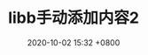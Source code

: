 ﻿---
layout: post
title: libb手动添加内容2
tags: mathjax
date: 2020-10-02 15:32 +0800﻿
---

<html xmlns:v="urn:schemas-microsoft-com:vml" xmlns:o="urn:schemas-microsoft-com:office:office" xmlns:x="urn:schemas-microsoft-com:office:excel" xmlns:dt="uuid:C2F41010-65B3-11d1-A29F-00AA00C14882" xmlns="http://www.w3.org/TR/REC-html40"><head>

<meta name="Excel Workbook Frameset">
<meta http-equiv="Content-Type" content="text/html; charset=utf-8 with BOM">
<meta name="ProgId" content="Excel.Sheet">
<meta name="Generator" content="Microsoft Excel 15">
<link rel="File-List" data-savepage-href="ytweb/filelist.xml" href="">
<!--[if !supportTabStrip]-->
<link id="shLink" data-savepage-href="ytweb/sheet001.htm" href="">

<link id="shLink">

<script language="JavaScript"></script>
<!--[endif]--><!--[if gte mso 9]><xml>
 <x:ExcelWorkbook>
  <x:ExcelWorksheets>
   <x:ExcelWorksheet>
    <x:Name>Sheet1</x:Name>
    <x:WorksheetSource HRef="ytweb/sheet001.htm"/>
   </x:ExcelWorksheet>
  </x:ExcelWorksheets>
  <x:Stylesheet HRef="ytweb/stylesheet.css"/>
  <x:WindowHeight>13740</x:WindowHeight>
  <x:WindowWidth>30047</x:WindowWidth>
  <x:WindowTopX>32767</x:WindowTopX>
  <x:WindowTopY>32767</x:WindowTopY>
  <x:ProtectStructure>False</x:ProtectStructure>
  <x:ProtectWindows>False</x:ProtectWindows>
 </x:ExcelWorkbook>
</xml><![endif]-->

<style id="savepage-cssvariables">
  :root {
  }
</style>
<script id="savepage-shadowloader" type="application/javascript">
  "use strict";
  window.addEventListener("DOMContentLoaded",
  function(event) {
    savepage_ShadowLoader(5);
  },false);
  function savepage_ShadowLoader(c){createShadowDOMs(0,document.documentElement);function createShadowDOMs(a,b){var i;if(b.localName=="iframe"||b.localName=="frame"){if(a<c){try{if(b.contentDocument.documentElement!=null){createShadowDOMs(a+1,b.contentDocument.documentElement)}}catch(e){}}}else{if(b.children.length>=1&&b.children[0].localName=="template"&&b.children[0].hasAttribute("data-savepage-shadowroot")){b.attachShadow({mode:"open"}).appendChild(b.children[0].content);b.removeChild(b.children[0]);for(i=0;i<b.shadowRoot.children.length;i++)if(b.shadowRoot.children[i]!=null)createShadowDOMs(a,b.shadowRoot.children[i])}for(i=0;i<b.children.length;i++)if(b.children[i]!=null)createShadowDOMs(a,b.children[i])}}}
</script>
<meta name="savepage-url" content="https://libeibei-22.github.io/index.html">
<meta name="savepage-title" content="">
<meta name="savepage-pubdate" content="Unknown">
<meta name="savepage-from" content="https://libeibei-22.github.io/index.html">
<meta name="savepage-date" content="Fri Aug 20 2021 16:18:08 GMT+0800 (中国标准时间)">
<meta name="savepage-state" content="Standard Items; Retain cross-origin frames; Merge CSS images; Remove unsaved URLs; Load lazy images in existing content; Max frame depth = 5; Max resource size = 50MB; Max resource time = 10s;">
<meta name="savepage-version" content="25.12">
<meta name="savepage-comments" content="">
  </head>

<frameset rows="*,39" border="0" width="0" frameborder="no" framespacing="0">
 <frame data-savepage-sameorigin="" data-savepage-src="ytweb/sheet001.htm" src="data:text/html;charset=utf-8,%3Chtml%20xmlns%3Av%3D%22urn%3Aschemas-microsoft-com%3Avml%22%20xmlns%3Ao%3D%22urn%3Aschemas-microsoft-com%3Aoffice%3Aoffice%22%20xmlns%3Ax%3D%22urn%3Aschemas-microsoft-com%3Aoffice%3Aexcel%22%20xmlns%3D%22http%3A%2F%2Fwww.w3.org%2FTR%2FREC-html40%22%3E%3Chead%3E%0A%3Cmeta%20http-equiv%3D%22Content-Type%22%20content%3D%22text%2Fhtml%3B%20charset%3Dutf-8%20with%20BOM%22%3E%0A%3Cmeta%20name%3D%22ProgId%22%20content%3D%22Excel.Sheet%22%3E%0A%3Cmeta%20name%3D%22Generator%22%20content%3D%22Microsoft%20Excel%2015%22%3E%0A%3Clink%20id%3D%22Main-File%22%20rel%3D%22Main-File%22%20data-savepage-href%3D%22..%2F%E4%BA%91%E5%90%ACytweb%E5%9F%9F%E5%90%8D%E6%B1%87%E6%80%BB.htm%22%20href%3D%22%22%3E%0A%3Clink%20rel%3D%22File-List%22%20data-savepage-href%3D%22filelist.xml%22%20href%3D%22%22%3E%0A%3Cstyle%20data-savepage-href%3D%22stylesheet.css%22%3Etr%0A%09%7Bmso-height-source%3Aauto%3B%0A%09mso-ruby-visibility%3Anone%3B%7D%0Acol%0A%09%7Bmso-width-source%3Aauto%3B%0A%09mso-ruby-visibility%3Anone%3B%7D%0Abr%0A%09%7Bmso-data-placement%3Asame-cell%3B%7D%0Aruby%0A%09%7Bruby-align%3Aleft%3B%7D%0A.style0%0A%09%7Bmso-number-format%3AGeneral%3B%0A%09text-align%3Ageneral%3B%0A%09vertical-align%3Abottom%3B%0A%09white-space%3Anowrap%3B%0A%09mso-rotate%3A0%3B%0A%09mso-background-source%3Aauto%3B%0A%09mso-pattern%3Aauto%3B%0A%09color%3Ablack%3B%0A%09font-size%3A11.0pt%3B%0A%09font-weight%3A400%3B%0A%09font-style%3Anormal%3B%0A%09text-decoration%3Anone%3B%0A%09font-family%3A%C8%8F%DF%BB%0A%09mso-generic-font-family%3Aauto%3B%0A%09mso-font-charset%3A134%3B%0A%09border%3Anone%3B%0A%09mso-protection%3Alocked%20visible%3B%0A%09mso-style-name%3A%E6%BB%8A%09mso-style-id%3A0%3B%7D%0A.style25%0A%09%7Bcolor%3Ablue%3B%0A%09font-size%3A11.0pt%3B%0A%09font-weight%3A400%3B%0A%09font-style%3Anormal%3B%0A%09text-decoration%3Aunderline%3B%0A%09text-underline-style%3Asingle%3B%0A%09font-family%3A%C8%8F%DF%BB%0A%09mso-generic-font-family%3Aauto%3B%0A%09mso-font-charset%3A134%3B%0A%09mso-style-name%3At%D3%BB%0A%09mso-style-id%3A8%3B%7D%0Aa%3Alink%0A%09%7Bcolor%3Ablue%3B%0A%09font-size%3A11.0pt%3B%0A%09font-weight%3A400%3B%0A%09font-style%3Anormal%3B%0A%09text-decoration%3Aunderline%3B%0A%09text-underline-style%3Asingle%3B%0A%09font-family%3A%C8%8F%DF%BB%0A%09mso-generic-font-family%3Aauto%3B%0A%09mso-font-charset%3A134%3B%7D%0Aa%3Avisited%0A%09%7Bcolor%3Apurple%3B%0A%09font-size%3A11.0pt%3B%0A%09font-weight%3A400%3B%0A%09font-style%3Anormal%3B%0A%09text-decoration%3Aunderline%3B%0A%09text-underline-style%3Asingle%3B%0A%09font-family%3A%C8%8F%DF%BB%0A%09mso-generic-font-family%3Aauto%3B%0A%09mso-font-charset%3A134%3B%7D%0Atd%0A%09%7Bmso-style-parent%3Astyle0%3B%0A%09padding-top%3A1px%3B%0A%09padding-right%3A1px%3B%0A%09padding-left%3A1px%3B%0A%09mso-ignore%3Apadding%3B%0A%09color%3Ablack%3B%0A%09font-size%3A11.0pt%3B%0A%09font-weight%3A400%3B%0A%09font-style%3Anormal%3B%0A%09text-decoration%3Anone%3B%0A%09font-family%3A%C8%8F%DF%BB%0A%09mso-generic-font-family%3Aauto%3B%0A%09mso-font-charset%3A134%3B%0A%09mso-number-format%3AGeneral%3B%0A%09text-align%3Ageneral%3B%0A%09vertical-align%3Abottom%3B%0A%09border%3Anone%3B%0A%09mso-background-source%3Aauto%3B%0A%09mso-pattern%3Aauto%3B%0A%09mso-protection%3Alocked%20visible%3B%0A%09white-space%3Anowrap%3B%0A%09mso-rotate%3A0%3B%7D%0A.xl65%0A%09%7Bmso-style-parent%3Astyle0%3B%0A%09color%3Ared%3B%7D%0A.xl66%0A%09%7Bmso-style-parent%3Astyle0%3B%0A%09background%3A%238EA9DB%3B%0A%09mso-pattern%3Ablack%20none%3B%7D%0A.xl67%0A%09%7Bmso-style-parent%3Astyle0%3B%0A%09text-align%3Acenter%3B%0A%09vertical-align%3Amiddle%3B%7D%0A.xl68%0A%09%7Bmso-style-parent%3Astyle25%3B%0A%09color%3Ablue%3B%0A%09text-decoration%3Aunderline%3B%0A%09text-underline-style%3Asingle%3B%7D%0A.xl69%0A%09%7Bmso-style-parent%3Astyle0%3B%0A%09text-align%3Aleft%3B%0A%09background%3A%23FFE699%3B%0A%09mso-pattern%3Ablack%20none%3B%7D%0A.xl70%0A%09%7Bmso-style-parent%3Astyle0%3B%0A%09text-align%3Acenter%3B%0A%09background%3A%23FFE699%3B%0A%09mso-pattern%3Ablack%20none%3B%7D%0A.xl71%0A%09%7Bmso-style-parent%3Astyle0%3B%0A%09white-space%3Anormal%3B%7D%0A.xl72%0A%09%7Bmso-style-parent%3Astyle25%3B%0A%09color%3Apurple%3B%0A%09text-decoration%3Aunderline%3B%0A%09text-underline-style%3Asingle%3B%7D%0A.xl73%0A%09%7Bmso-style-parent%3Astyle0%3B%0A%09background%3A%23BDD7EE%3B%0A%09mso-pattern%3Ablack%20none%3B%7D%0A.xl74%0A%09%7Bmso-style-parent%3Astyle25%3B%0A%09color%3Ablue%3B%0A%09text-decoration%3Aunderline%3B%0A%09text-underline-style%3Asingle%3B%0A%09background%3A%23BDD7EE%3B%0A%09mso-pattern%3Ablack%20none%3B%7D%0A.xl75%0A%09%7Bmso-style-parent%3Astyle0%3B%0A%09background%3Ayellow%3B%0A%09mso-pattern%3Ablack%20none%3B%7D%0A.xl76%0A%09%7Bmso-style-parent%3Astyle0%3B%0A%09background%3A%23FFF2CC%3B%0A%09mso-pattern%3Ablack%20none%3B%7D%0A.xl77%0A%09%7Bmso-style-parent%3Astyle0%3B%0A%09background%3A%23E2EFDA%3B%0A%09mso-pattern%3Ablack%20none%3B%7D%0A.xl78%0A%09%7Bmso-style-parent%3Astyle0%3B%0A%09background%3A%23FCE4D6%3B%0A%09mso-pattern%3Ablack%20none%3B%7D%0A.xl79%0A%09%7Bmso-style-parent%3Astyle0%3B%0A%09background%3A%23D9E1F2%3B%0A%09mso-pattern%3Ablack%20none%3B%7D%0A.xl80%0A%09%7Bmso-style-parent%3Astyle0%3B%0A%09background%3A%23FFE699%3B%0A%09mso-pattern%3Ablack%20none%3B%7D%0A%3C%2Fstyle%3E%0A%3Cstyle%3E%0A%3C!--table%0A%09%7Bmso-displayed-decimal-separator%3A%22%5C.%22%3B%0A%09mso-displayed-thousand-separator%3A%22%5C%2C%22%3B%7D%0A%40page%0A%09%7Bmargin%3A.75in%20.7in%20.75in%20.7in%3B%0A%09mso-header-margin%3A.3in%3B%0A%09mso-footer-margin%3A.3in%3B%7D%0Aruby%0A%09%7Bruby-align%3Aleft%3B%7D%0Art%0A%09%7Bcolor%3Awindowtext%3B%0A%09font-size%3A9.0pt%3B%0A%09font-weight%3A400%3B%0A%09font-style%3Anormal%3B%0A%09text-decoration%3Anone%3B%0A%09font-family%3A%E7%AD%89%E7%BA%BF%3B%0A%09mso-generic-font-family%3Aauto%3B%0A%09mso-font-charset%3A134%3B%0A%09mso-char-type%3Anone%3B%0A%09display%3Anone%3B%7D%0A--%3E%0A%3C%2Fstyle%3E%0A%3C!--%5Bif%20!supportTabStrip%5D--%3E%3Cscript%20language%3D%22JavaScript%22%3E%3C%2Fscript%3E%0A%3C!--%5Bendif%5D--%3E%0A%0A%3Cstyle%20id%3D%22savepage-cssvariables%22%3E%0A%20%20%3Aroot%20%7B%0A%20%20%7D%0A%3C%2Fstyle%3E%0A%20%20%20%20%20%20%20%20%3C%2Fhead%3E%0A%0A%3Cbody%20link%3D%22blue%22%20vlink%3D%22purple%22%3E%0A%0A%3Ctable%20border%3D%220%22%20cellpadding%3D%220%22%20cellspacing%3D%220%22%20width%3D%221472%22%20style%3D%22border-collapse%3A%0A%20collapse%3Btable-layout%3Afixed%3Bwidth%3A1104pt%22%3E%0A%20%3Ccolgroup%3E%3Ccol%20width%3D%22125%22%20style%3D%22mso-width-source%3Auserset%3Bmso-width-alt%3A4231%3Bwidth%3A94pt%22%3E%0A%20%3Ccol%20width%3D%22194%22%20style%3D%22mso-width-source%3Auserset%3Bmso-width-alt%3A6565%3Bwidth%3A145pt%22%3E%0A%20%3Ccol%20width%3D%22621%22%20style%3D%22mso-width-source%3Auserset%3Bmso-width-alt%3A21052%3Bwidth%3A466pt%22%3E%0A%20%3Ccol%20width%3D%22532%22%20style%3D%22mso-width-source%3Auserset%3Bmso-width-alt%3A18025%3Bwidth%3A399pt%22%3E%0A%20%3C%2Fcolgroup%3E%3Ctbody%3E%3Ctr%20height%3D%2219%22%20style%3D%22height%3A14.0pt%22%3E%0A%20%20%3Ctd%20height%3D%2219%22%20colspan%3D%223%22%20width%3D%22940%22%20style%3D%22height%3A14.0pt%3Bmso-ignore%3Acolspan%3B%0A%20%20width%3A705pt%22%3Eytweb.radio.cn%E5%9F%9F%E5%90%8D%E7%9A%84H5%E5%88%87%E4%BA%91%E5%90%ACCDN%EF%BC%88%E5%8E%9F%E6%9D%A5%E7%94%A8%E7%9A%84%E5%A4%AE%E5%B9%BF%E7%BD%91%E7%9A%84%EF%BC%89%E6%B5%8B%E8%AF%95%3C%2Ftd%3E%0A%20%20%3Ctd%20width%3D%22532%22%20style%3D%22width%3A399pt%22%3E%3C%2Ftd%3E%0A%20%3C%2Ftr%3E%0A%20%3Ctr%20height%3D%2219%22%20style%3D%22height%3A14.0pt%22%3E%0A%20%20%3Ctd%20height%3D%2219%22%20class%3D%22xl65%22%20colspan%3D%223%22%20style%3D%22height%3A14.0pt%3Bmso-ignore%3Acolspan%22%3E%E6%B5%8B%E8%AF%95%E6%96%B9%E6%B3%95%E5%8F%8A%E7%9B%AE%E7%9A%84%EF%BC%9A%E7%A1%AE%E8%AE%A4%E6%89%8B%E6%9C%BA%E7%AB%AF%E6%88%96%E8%80%85%E6%B5%8F%E8%A7%88%E5%99%A8%E5%8F%AF%E4%BB%A5%E6%AD%A3%E5%B8%B8%E6%89%93%E5%BC%80%E4%BB%A5%E4%B8%8B%E9%93%BE%E6%8E%A5%EF%BC%8CH5%E5%86%85%E7%9B%B8%E5%BA%94%E7%9A%84%E5%8A%9F%E8%83%BD%E5%8F%AF%E7%94%A8%3C%2Ftd%3E%0A%20%20%3Ctd%3E%3C%2Ftd%3E%0A%20%3C%2Ftr%3E%0A%20%3Ctr%20height%3D%2238%22%20style%3D%22height%3A28.0pt%3Bmso-xlrowspan%3A2%22%3E%0A%20%20%3Ctd%20height%3D%2238%22%20colspan%3D%224%22%20style%3D%22height%3A28.0pt%3Bmso-ignore%3Acolspan%22%3E%3C%2Ftd%3E%0A%20%3C%2Ftr%3E%0A%20%3Ctr%20height%3D%2219%22%20style%3D%22height%3A14.0pt%22%3E%0A%20%20%3Ctd%20height%3D%2219%22%20class%3D%22xl66%22%20style%3D%22height%3A14.0pt%22%3E%E9%A1%B9%E7%9B%AE%E5%90%8D%E7%A7%B0%3C%2Ftd%3E%0A%20%20%3Ctd%20class%3D%22xl66%22%3E%E7%BA%BF%E4%B8%8AH5%E9%A1%B9%E7%9B%AE%E5%90%8D%E7%A7%B0%3C%2Ftd%3E%0A%20%20%3Ctd%20class%3D%22xl66%22%3E%E9%93%BE%E6%8E%A5%E5%9C%B0%E5%9D%80%3C%2Ftd%3E%0A%20%20%3Ctd%3E%E6%B5%8B%E8%AF%95%E4%BA%BA%E5%91%98%E5%90%8D%E7%A7%B0%3C%2Ftd%3E%0A%20%3C%2Ftr%3E%0A%20%3Ctr%20height%3D%2219%22%20style%3D%22height%3A14.0pt%22%3E%0A%20%20%3Ctd%20rowspan%3D%2225%22%20height%3D%22619%22%20class%3D%22xl67%22%20style%3D%22height%3A462.0pt%22%3EH5%E6%A8%A1%E6%9D%BF%3C%2Ftd%3E%0A%20%20%3Ctd%3E%E9%9B%A8%E4%B8%AD%E5%90%8E%E6%B5%AA%3C%2Ftd%3E%0A%20%20%3Ctd%20class%3D%22xl68%22%3E%3Ca%20href%3D%22https%3A%2F%2Fytweb.radio.cn%2Fweb%2Fwebtp%2F%23%2Findex%2F121%22%20target%3D%22_parent%22%3Ehttps%3A%2F%2Fytweb.radio.cn%2Fweb%2Fwebtp%2F%23%2Findex%2F121%3C%2Fa%3E%3C%2Ftd%3E%0A%20%20%3Ctd%20class%3D%22xl69%22%3E%E8%8B%8C%E8%8E%8E%E6%8A%BD%E6%A0%B7%E6%B5%8B%E8%AF%95%3C%2Ftd%3E%0A%20%3C%2Ftr%3E%0A%20%3Ctr%20height%3D%2219%22%20style%3D%22height%3A14.0pt%22%3E%0A%20%20%3Ctd%20height%3D%2219%22%20style%3D%22height%3A14.0pt%22%3E%E5%A5%BD%E4%B9%A6%E6%8E%A8%E8%8D%90%E5%AE%98%E7%83%AD%E8%8D%90%E4%B8%8A%E6%96%B0%3C%2Ftd%3E%0A%20%20%3Ctd%20class%3D%22xl68%22%3E%3Ca%20href%3D%22https%3A%2F%2Fytweb.radio.cn%2Fweb%2Fwebtp%2F%23%2Findex%2F116%22%20target%3D%22_parent%22%3Ehttps%3A%2F%2Fytweb.radio.cn%2Fweb%2Fwebtp%2F%23%2Findex%2F116%3C%2Fa%3E%3C%2Ftd%3E%0A%20%20%3Ctd%20class%3D%22xl70%22%3E%E3%80%80%3C%2Ftd%3E%0A%20%3C%2Ftr%3E%0A%20%3Ctr%20height%3D%2219%22%20style%3D%22height%3A14.0pt%22%3E%0A%20%20%3Ctd%20height%3D%2219%22%20style%3D%22height%3A14.0pt%22%3E%E5%9B%BD%E9%A3%8E%E6%96%B0%E9%9F%B3%E4%B9%90%3C%2Ftd%3E%0A%20%20%3Ctd%20class%3D%22xl68%22%3E%3Ca%20href%3D%22https%3A%2F%2Fytweb.radio.cn%2Fweb%2Fwebtp%2F%23%2Findex%2F113%22%20target%3D%22_parent%22%3Ehttps%3A%2F%2Fytweb.radio.cn%2Fweb%2Fwebtp%2F%23%2Findex%2F113%3C%2Fa%3E%3C%2Ftd%3E%0A%20%20%3Ctd%20class%3D%22xl70%22%3E%E3%80%80%3C%2Ftd%3E%0A%20%3C%2Ftr%3E%0A%20%3Ctr%20height%3D%2219%22%20style%3D%22height%3A14.0pt%22%3E%0A%20%20%3Ctd%20height%3D%2219%22%20style%3D%22height%3A14.0pt%22%3E%E7%99%BE%E5%B9%B4%E9%A3%8E%E5%8D%8E%E6%AD%A3%E9%9D%92%E6%98%A5%3C%2Ftd%3E%0A%20%20%3Ctd%20class%3D%22xl68%22%3E%3Ca%20href%3D%22https%3A%2F%2Fytweb.radio.cn%2Fweb%2Fwebtp%2F%23%2Findex%2F109%22%20target%3D%22_parent%22%3Ehttps%3A%2F%2Fytweb.radio.cn%2Fweb%2Fwebtp%2F%23%2Findex%2F109%3C%2Fa%3E%3C%2Ftd%3E%0A%20%20%3Ctd%20class%3D%22xl70%22%3E%E3%80%80%3C%2Ftd%3E%0A%20%3C%2Ftr%3E%0A%20%3Ctr%20height%3D%2219%22%20style%3D%22height%3A14.0pt%22%3E%0A%20%20%3Ctd%20height%3D%2219%22%20style%3D%22height%3A14.0pt%22%3E%E4%BA%91%E5%90%AC%E5%BC%80%E8%AE%B2%3C%2Ftd%3E%0A%20%20%3Ctd%20class%3D%22xl68%22%3E%3Ca%20href%3D%22https%3A%2F%2Fytweb.radio.cn%2Fweb%2Fwebtp%2F%23%2Findex%2F104%22%20target%3D%22_parent%22%3Ehttps%3A%2F%2Fytweb.radio.cn%2Fweb%2Fwebtp%2F%23%2Findex%2F104%3C%2Fa%3E%3C%2Ftd%3E%0A%20%20%3Ctd%20class%3D%22xl70%22%3E%E3%80%80%3C%2Ftd%3E%0A%20%3C%2Ftr%3E%0A%20%3Ctr%20height%3D%2237%22%20style%3D%22height%3A28.0pt%22%3E%0A%20%20%3Ctd%20height%3D%2237%22%20class%3D%22xl71%22%20width%3D%22194%22%20style%3D%22height%3A28.0pt%3Bwidth%3A145pt%22%3E%E3%80%8A%E9%A2%82%E6%AD%8C%E3%80%8B%E4%B9%8B%E5%A4%8D%E6%97%A6%E5%A4%A7%E5%AD%A6%E3%80%8A%E6%88%91%E5%92%8C2035%E6%9C%89%E4%B8%AA%E7%BA%A6%E3%80%8BMV%3C%2Ftd%3E%0A%20%20%3Ctd%20class%3D%22xl68%22%3E%3Ca%20href%3D%22https%3A%2F%2Fytweb.radio.cn%2Fweb%2Fwebtp%2F%23%2Findex%2F106%22%20target%3D%22_parent%22%3Ehttps%3A%2F%2Fytweb.radio.cn%2Fweb%2Fwebtp%2F%23%2Findex%2F106%3C%2Fa%3E%3C%2Ftd%3E%0A%20%20%3Ctd%20class%3D%22xl70%22%3E%E3%80%80%3C%2Ftd%3E%0A%20%3C%2Ftr%3E%0A%20%3Ctr%20height%3D%2237%22%20style%3D%22height%3A28.0pt%22%3E%0A%20%20%3Ctd%20height%3D%2237%22%20class%3D%22xl71%22%20width%3D%22194%22%20style%3D%22height%3A28.0pt%3Bwidth%3A145pt%22%3E%E6%97%B6%E4%BB%A3%E4%B9%8B%E9%AD%82%E2%80%94%E2%80%94%E5%BD%B1%E9%9F%B3%E4%B8%AD%E7%9A%84%E4%B8%AD%E5%9B%BD%E5%85%B1%E4%BA%A7%E5%85%9A%E7%B2%BE%E7%A5%9E%E8%B0%B1%E7%B3%BB%3C%2Ftd%3E%0A%20%20%3Ctd%20class%3D%22xl68%22%3E%3Ca%20href%3D%22https%3A%2F%2Fytweb.radio.cn%2Fweb%2Fwebtp%2F%23%2Findex%2F102%22%20target%3D%22_parent%22%3Ehttps%3A%2F%2Fytweb.radio.cn%2Fweb%2Fwebtp%2F%23%2Findex%2F102%3C%2Fa%3E%3C%2Ftd%3E%0A%20%20%3Ctd%20class%3D%22xl70%22%3E%E3%80%80%3C%2Ftd%3E%0A%20%3C%2Ftr%3E%0A%20%3Ctr%20height%3D%2219%22%20style%3D%22height%3A14.0pt%22%3E%0A%20%20%3Ctd%20height%3D%2219%22%20class%3D%22xl71%22%20width%3D%22194%22%20style%3D%22height%3A14.0pt%3Bwidth%3A145pt%22%3E%E3%80%8A%E9%A2%82%E6%AD%8C%E3%80%8B%E4%B9%8B%E3%80%8A%E8%84%B1%E8%B4%AB%E5%AE%A3%E8%A8%80%E3%80%8BMV%3C%2Ftd%3E%0A%20%20%3Ctd%20class%3D%22xl68%22%3E%3Ca%20href%3D%22https%3A%2F%2Fytweb.radio.cn%2Fweb%2Fwebtp%2F%23%2Findex%2F103%22%20target%3D%22_parent%22%20title%3D%22https%3A%2F%2Fytweb.radio.cn%2Fweb%2Fwebtp%2F%23%2Findex%2F103%22%3Ehttps%3A%2F%2Fytweb.radio.cn%2Fweb%2Fwebtp%2F%23%2Findex%2F103%3C%2Fa%3E%3C%2Ftd%3E%0A%20%20%3Ctd%20class%3D%22xl70%22%3E%E3%80%80%3C%2Ftd%3E%0A%20%3C%2Ftr%3E%0A%20%3Ctr%20height%3D%2237%22%20style%3D%22height%3A28.0pt%22%3E%0A%20%20%3Ctd%20height%3D%2237%22%20class%3D%22xl71%22%20width%3D%22194%22%20style%3D%22height%3A28.0pt%3Bwidth%3A145pt%22%3E%E7%AB%A5%E5%B9%B4%E4%B8%8D%E5%AD%A4%E2%80%9C%E8%AF%BB%E2%80%9D%E8%AF%84%E9%80%89%E6%8F%AD%E6%99%93%EF%BC%8C%E5%A4%A7%E5%A5%96%E8%8A%B1%E8%90%BD%E8%B0%81%E5%AE%B6%EF%BC%9F%EF%BC%81%3C%2Ftd%3E%0A%20%20%3Ctd%20class%3D%22xl68%22%3E%3Ca%20href%3D%22https%3A%2F%2Fytweb.radio.cn%2Fweb%2Fwebtp%2F%23%2Findex%2F99%22%20target%3D%22_parent%22%3Ehttps%3A%2F%2Fytweb.radio.cn%2Fweb%2Fwebtp%2F%23%2Findex%2F99%3C%2Fa%3E%3C%2Ftd%3E%0A%20%20%3Ctd%20class%3D%22xl70%22%3E%E3%80%80%3C%2Ftd%3E%0A%20%3C%2Ftr%3E%0A%20%3Ctr%20height%3D%2237%22%20style%3D%22height%3A28.0pt%22%3E%0A%20%20%3Ctd%20height%3D%2237%22%20class%3D%22xl71%22%20width%3D%22194%22%20style%3D%22height%3A28.0pt%3Bwidth%3A145pt%22%3E%E7%9B%B8%E7%BA%A6%E9%AD%85%E5%8A%9B%E4%B9%9D%E5%85%83%EF%BC%8C%E9%A2%86%E7%95%A5%E4%BA%91%E5%90%AC%E7%9B%9B%E5%AE%B4%3C%2Ftd%3E%0A%20%20%3Ctd%20class%3D%22xl68%22%3E%3Ca%20href%3D%22https%3A%2F%2Fytweb.radio.cn%2Fweb%2Fwebtp%2F%23%2Findex%2F98%22%20target%3D%22_parent%22%3Ehttps%3A%2F%2Fytweb.radio.cn%2Fweb%2Fwebtp%2F%23%2Findex%2F98%3C%2Fa%3E%3C%2Ftd%3E%0A%20%20%3Ctd%20class%3D%22xl70%22%3E%E3%80%80%3C%2Ftd%3E%0A%20%3C%2Ftr%3E%0A%20%3Ctr%20height%3D%2219%22%20style%3D%22height%3A14.0pt%22%3E%0A%20%20%3Ctd%20height%3D%2219%22%20style%3D%22height%3A14.0pt%22%3E%E6%96%97%E7%BD%97%E5%A4%A7%E9%99%86%E4%BA%92%E5%8A%A8%E4%B8%93%E5%8C%BA%3C%2Ftd%3E%0A%20%20%3Ctd%20class%3D%22xl68%22%3E%3Ca%20href%3D%22https%3A%2F%2Fytweb.radio.cn%2Fweb%2Fwebtp%2F%23%2Findex%2F94%22%20target%3D%22_parent%22%3Ehttps%3A%2F%2Fytweb.radio.cn%2Fweb%2Fwebtp%2F%23%2Findex%2F94%3C%2Fa%3E%3C%2Ftd%3E%0A%20%20%3Ctd%20class%3D%22xl70%22%3E%E3%80%80%3C%2Ftd%3E%0A%20%3C%2Ftr%3E%0A%20%3Ctr%20height%3D%2237%22%20style%3D%22height%3A28.0pt%22%3E%0A%20%20%3Ctd%20height%3D%2237%22%20class%3D%22xl71%22%20width%3D%22194%22%20style%3D%22height%3A28.0pt%3Bwidth%3A145pt%22%3E%E4%BA%91%E5%90%AC%E6%83%85%E6%84%9F%E9%A2%91%E9%81%93%E4%B8%BB%E6%92%AD%E6%B4%BB%E5%8A%A8%E9%A6%96%E6%9C%9F%E7%BB%93%E6%9E%9C%E6%8F%AD%E6%99%93%3C%2Ftd%3E%0A%20%20%3Ctd%20class%3D%22xl68%22%3E%3Ca%20href%3D%22https%3A%2F%2Fytweb.radio.cn%2Fweb%2Fwebtp%2F%23%2Findex%2F100%22%20target%3D%22_parent%22%20title%3D%22https%3A%2F%2Fytweb.radio.cn%2Fweb%2Fwebtp%2F%23%2Findex%2F100%22%3Ehttps%3A%2F%2Fytweb.radio.cn%2Fweb%2Fwebtp%2F%23%2Findex%2F100%3C%2Fa%3E%3C%2Ftd%3E%0A%20%20%3Ctd%20class%3D%22xl70%22%3E%E3%80%80%3C%2Ftd%3E%0A%20%3C%2Ftr%3E%0A%20%3Ctr%20height%3D%2219%22%20style%3D%22height%3A14.0pt%22%3E%0A%20%20%3Ctd%20height%3D%2219%22%20style%3D%22height%3A14.0pt%22%3E%E5%81%A5%E5%BA%B7%E7%A4%BE%E5%8C%BA%3C%2Ftd%3E%0A%20%20%3Ctd%20class%3D%22xl68%22%3E%3Ca%20href%3D%22https%3A%2F%2Fytweb.radio.cn%2Fweb%2Fwebtp%2F%23%2Findex%2F95%22%20target%3D%22_parent%22%3Ehttps%3A%2F%2Fytweb.radio.cn%2Fweb%2Fwebtp%2F%23%2Findex%2F95%3C%2Fa%3E%3C%2Ftd%3E%0A%20%20%3Ctd%20class%3D%22xl70%22%3E%E3%80%80%3C%2Ftd%3E%0A%20%3C%2Ftr%3E%0A%20%3Ctr%20height%3D%2219%22%20style%3D%22height%3A14.0pt%22%3E%0A%20%20%3Ctd%20height%3D%2219%22%20style%3D%22height%3A14.0pt%22%3E%E5%BF%83%E4%BA%8B%E5%8D%9A%E7%89%A9%E9%A6%86%3C%2Ftd%3E%0A%20%20%3Ctd%20class%3D%22xl68%22%3E%3Ca%20href%3D%22https%3A%2F%2Fytweb.radio.cn%2Fweb%2Fwebtp%2F%23%2Findex%2F90%22%20target%3D%22_parent%22%3Ehttps%3A%2F%2Fytweb.radio.cn%2Fweb%2Fwebtp%2F%23%2Findex%2F90%3C%2Fa%3E%3C%2Ftd%3E%0A%20%20%3Ctd%20class%3D%22xl70%22%3E%E3%80%80%3C%2Ftd%3E%0A%20%3C%2Ftr%3E%0A%20%3Ctr%20height%3D%2219%22%20style%3D%22height%3A14.0pt%22%3E%0A%20%20%3Ctd%20height%3D%2219%22%20class%3D%22xl71%22%20width%3D%22194%22%20style%3D%22height%3A14.0pt%3Bwidth%3A145pt%22%3E%E5%9B%BD%E9%99%85%E5%AE%B6%E5%BA%AD%E6%97%A5%EF%BC%8C%E4%BC%A0%E9%80%92%E5%92%8C%E7%BE%8E%E5%AE%B6%E9%A3%8E%3C%2Ftd%3E%0A%20%20%3Ctd%20class%3D%22xl68%22%3E%3Ca%20href%3D%22https%3A%2F%2Fytweb.radio.cn%2Fweb%2Fwebtp%2F%23%2Findex%2F84%22%20target%3D%22_parent%22%3Ehttps%3A%2F%2Fytweb.radio.cn%2Fweb%2Fwebtp%2F%23%2Findex%2F84%3C%2Fa%3E%3C%2Ftd%3E%0A%20%20%3Ctd%20class%3D%22xl70%22%3E%E3%80%80%3C%2Ftd%3E%0A%20%3C%2Ftr%3E%0A%20%3Ctr%20height%3D%2219%22%20style%3D%22height%3A14.0pt%22%3E%0A%20%20%3Ctd%20height%3D%2219%22%20style%3D%22height%3A14.0pt%22%3E%E6%96%97%E7%BD%97%E5%A4%A7%E9%99%86%E4%B8%93%E5%8C%BA%3C%2Ftd%3E%0A%20%20%3Ctd%20class%3D%22xl68%22%3E%3Ca%20href%3D%22https%3A%2F%2Fytweb.radio.cn%2Fweb%2Fwebtp%2F%23%2Findex%2F80%22%20target%3D%22_parent%22%3Ehttps%3A%2F%2Fytweb.radio.cn%2Fweb%2Fwebtp%2F%23%2Findex%2F80%3C%2Fa%3E%3C%2Ftd%3E%0A%20%20%3Ctd%20class%3D%22xl70%22%3E%E3%80%80%3C%2Ftd%3E%0A%20%3C%2Ftr%3E%0A%20%3Ctr%20height%3D%2219%22%20style%3D%22height%3A14.0pt%22%3E%0A%20%20%3Ctd%20height%3D%2219%22%20style%3D%22height%3A14.0pt%22%3E%E5%8F%A4%E8%91%A3%E5%B1%80%E4%B8%AD%E5%B1%80%E4%B8%93%E5%8C%BA%3C%2Ftd%3E%0A%20%20%3Ctd%20class%3D%22xl68%22%3E%3Ca%20href%3D%22https%3A%2F%2Fytweb.radio.cn%2Fweb%2Fwebtp%2F%23%2Findex%2F86%22%20target%3D%22_parent%22%3Ehttps%3A%2F%2Fytweb.radio.cn%2Fweb%2Fwebtp%2F%23%2Findex%2F86%3C%2Fa%3E%3C%2Ftd%3E%0A%20%20%3Ctd%20class%3D%22xl70%22%3E%E3%80%80%3C%2Ftd%3E%0A%20%3C%2Ftr%3E%0A%20%3Ctr%20height%3D%2237%22%20style%3D%22height%3A28.0pt%22%3E%0A%20%20%3Ctd%20height%3D%2237%22%20class%3D%22xl71%22%20width%3D%22194%22%20style%3D%22height%3A28.0pt%3Bwidth%3A145pt%22%3E%E6%A2%A6%E5%9B%9E%E7%BA%A2%E6%A5%BC%EF%BC%8C%E5%92%8C%E9%87%91%E9%99%B5%E5%8D%81%E4%BA%8C%E9%92%97%E5%85%B1%E5%BA%A6%E4%B8%80%E5%A4%A9%3C%2Ftd%3E%0A%20%20%3Ctd%20class%3D%22xl68%22%3E%3Ca%20href%3D%22https%3A%2F%2Fytweb.radio.cn%2Fweb%2Fwebtp%2F%23%2Findex%2F82%22%20target%3D%22_parent%22%3Ehttps%3A%2F%2Fytweb.radio.cn%2Fweb%2Fwebtp%2F%23%2Findex%2F82%3C%2Fa%3E%3C%2Ftd%3E%0A%20%20%3Ctd%20class%3D%22xl70%22%3E%E3%80%80%3C%2Ftd%3E%0A%20%3C%2Ftr%3E%0A%20%3Ctr%20height%3D%2219%22%20style%3D%22height%3A14.0pt%22%3E%0A%20%20%3Ctd%20height%3D%2219%22%20class%3D%22xl71%22%20width%3D%22194%22%20style%3D%22height%3A14.0pt%3Bwidth%3A145pt%22%3E%E4%BA%91%E5%90%AC%E5%A5%BD%E4%B9%A6%E8%8A%82-%E4%BC%98%E6%83%A0%E9%99%90%E5%85%8D%E4%B9%A6%E5%8D%95%3C%2Ftd%3E%0A%20%20%3Ctd%20class%3D%22xl68%22%3E%3Ca%20href%3D%22https%3A%2F%2Fytweb.radio.cn%2Fweb%2Fwebtp%2F%23%2Findex%2F75%22%20target%3D%22_parent%22%3Ehttps%3A%2F%2Fytweb.radio.cn%2Fweb%2Fwebtp%2F%23%2Findex%2F75%3C%2Fa%3E%3C%2Ftd%3E%0A%20%20%3Ctd%20class%3D%22xl70%22%3E%E3%80%80%3C%2Ftd%3E%0A%20%3C%2Ftr%3E%0A%20%3Ctr%20height%3D%2219%22%20style%3D%22height%3A14.0pt%22%3E%0A%20%20%3Ctd%20height%3D%2219%22%20class%3D%22xl71%22%20width%3D%22194%22%20style%3D%22height%3A14.0pt%3Bwidth%3A145pt%22%3E%E4%BA%91%E5%90%AC%E5%A5%BD%E4%B9%A6%E8%8A%82%0A%20%20%E7%AD%89%E4%BD%A0%E6%9D%A5%E6%8C%96%E5%AE%9D%3C%2Ftd%3E%0A%20%20%3Ctd%20class%3D%22xl68%22%3E%3Ca%20href%3D%22https%3A%2F%2Fytweb.radio.cn%2Fweb%2Fwebtp%2F%23%2Findex%2F77%22%20target%3D%22_parent%22%3Ehttps%3A%2F%2Fytweb.radio.cn%2Fweb%2Fwebtp%2F%23%2Findex%2F77%3C%2Fa%3E%3C%2Ftd%3E%0A%20%20%3Ctd%20class%3D%22xl70%22%3E%E3%80%80%3C%2Ftd%3E%0A%20%3C%2Ftr%3E%0A%20%3Ctr%20height%3D%2219%22%20style%3D%22height%3A14.0pt%22%3E%0A%20%20%3Ctd%20height%3D%2219%22%20class%3D%22xl71%22%20width%3D%22194%22%20style%3D%22height%3A14.0pt%3Bwidth%3A145pt%22%3E%E8%8C%85%E7%9B%BE%E6%96%87%E5%AD%A6%E5%A5%96%E4%BC%98%E7%A7%80%E4%BD%9C%E5%93%81%E5%B1%95%E6%92%AD%3C%2Ftd%3E%0A%20%20%3Ctd%20class%3D%22xl68%22%3E%3Ca%20href%3D%22https%3A%2F%2Fytweb.radio.cn%2Fweb%2Fwebtp%2F%23%2Findex%2F69%22%20target%3D%22_parent%22%3Ehttps%3A%2F%2Fytweb.radio.cn%2Fweb%2Fwebtp%2F%23%2Findex%2F69%3C%2Fa%3E%3C%2Ftd%3E%0A%20%20%3Ctd%20class%3D%22xl70%22%3E%E3%80%80%3C%2Ftd%3E%0A%20%3C%2Ftr%3E%0A%20%3Ctr%20height%3D%2237%22%20style%3D%22height%3A28.0pt%22%3E%0A%20%20%3Ctd%20height%3D%2237%22%20class%3D%22xl71%22%20width%3D%22194%22%20style%3D%22height%3A28.0pt%3Bwidth%3A145pt%22%3E%E8%8C%85%E7%9B%BE%E6%96%87%E5%AD%A6%E5%A5%96%E4%BC%98%E7%A7%80%E4%BD%9C%E5%93%81%E5%B1%95%E6%92%AD-%E6%9B%B4%E5%A4%9A%E8%8E%B7%E5%A5%96%E4%BD%9C%E5%93%81%3C%2Ftd%3E%0A%20%20%3Ctd%20class%3D%22xl72%22%3E%3Ca%20href%3D%22https%3A%2F%2Fytweb.radio.cn%2Fweb%2Fwebtp%2F%23%2Findex%2F70%22%20target%3D%22_parent%22%3E%3Cspan%20style%3D%22color%3Apurple%22%3Ehttps%3A%2F%2Fytweb.radio.cn%2Fweb%2Fwebtp%2F%23%2Findex%2F70%3C%2Fspan%3E%3C%2Fa%3E%3C%2Ftd%3E%0A%20%20%3Ctd%20class%3D%22xl70%22%3E%E3%80%80%3C%2Ftd%3E%0A%20%3C%2Ftr%3E%0A%20%3Ctr%20height%3D%2237%22%20style%3D%22height%3A28.0pt%22%3E%0A%20%20%3Ctd%20height%3D%2237%22%20class%3D%22xl71%22%20width%3D%22194%22%20style%3D%22height%3A28.0pt%3Bwidth%3A145pt%22%3E%E7%9B%98%E7%82%B9%EF%BC%8C%E5%B0%8F%E8%AF%B4%E4%B8%AD%E2%80%9C%E6%9C%80%E9%AB%98%E5%8D%B1%E2%80%9D%E8%81%8C%E4%B8%9ATOP10%3C%2Ftd%3E%0A%20%20%3Ctd%20class%3D%22xl68%22%3E%3Ca%20href%3D%22https%3A%2F%2Fytweb.radio.cn%2Fweb%2Fwebtp%2F%23%2Findex%2F66%22%20target%3D%22_parent%22%3Ehttps%3A%2F%2Fytweb.radio.cn%2Fweb%2Fwebtp%2F%23%2Findex%2F66%3C%2Fa%3E%3C%2Ftd%3E%0A%20%20%3Ctd%20class%3D%22xl70%22%3E%E3%80%80%3C%2Ftd%3E%0A%20%3C%2Ftr%3E%0A%20%3Ctr%20height%3D%2219%22%20style%3D%22height%3A14.0pt%22%3E%0A%20%20%3Ctd%20height%3D%2219%22%20class%3D%22xl71%22%20width%3D%22194%22%20style%3D%22height%3A14.0pt%3Bwidth%3A145pt%22%3E%E5%90%AC%E5%89%A7%E9%A2%91%E9%81%93%E9%87%8D%E7%82%B9%E5%AE%A3%E4%BC%A0%E4%B8%93%E8%BE%91%3C%2Ftd%3E%0A%20%20%3Ctd%20class%3D%22xl68%22%3E%3Ca%20href%3D%22https%3A%2F%2Fytweb.radio.cn%2Fweb%2Fwebtp%2F%23%2Findex%2F63%22%20target%3D%22_parent%22%3Ehttps%3A%2F%2Fytweb.radio.cn%2Fweb%2Fwebtp%2F%23%2Findex%2F63%3C%2Fa%3E%3C%2Ftd%3E%0A%20%20%3Ctd%20class%3D%22xl70%22%3E%E3%80%80%3C%2Ftd%3E%0A%20%3C%2Ftr%3E%0A%20%3Ctr%20height%3D%2219%22%20style%3D%22height%3A14.0pt%22%3E%0A%20%20%3Ctd%20height%3D%2219%22%20style%3D%22height%3A14.0pt%22%3E%E4%BB%A5____%E4%B9%8B%E5%90%8D%EF%BC%8C%E5%90%AC%E5%A5%B9%E8%AF%B4%3C%2Ftd%3E%0A%20%20%3Ctd%20class%3D%22xl68%22%3E%3Ca%20href%3D%22https%3A%2F%2Fytweb.radio.cn%2Fweb%2Fwebtp%2F%23%2Findex%2F39%22%20target%3D%22_parent%22%3Ehttps%3A%2F%2Fytweb.radio.cn%2Fweb%2Fwebtp%2F%23%2Findex%2F39%3C%2Fa%3E%3C%2Ftd%3E%0A%20%20%3Ctd%20class%3D%22xl70%22%3E%E3%80%80%3C%2Ftd%3E%0A%20%3C%2Ftr%3E%0A%20%3Ctr%20height%3D%2219%22%20style%3D%22height%3A14.0pt%22%3E%0A%20%20%3Ctd%20height%3D%2219%22%20class%3D%22xl67%22%20style%3D%22height%3A14.0pt%22%3E%3C%2Ftd%3E%0A%20%20%3Ctd%3E%E4%BA%91%E5%90%AC%E8%BF%99%E4%B8%80%E5%91%A8%3C%2Ftd%3E%0A%20%20%3Ctd%20class%3D%22xl68%22%3E%3Ca%20href%3D%22https%3A%2F%2Fytweb.radio.cn%2Fweb%2Fytweekevent%2F%23%2Findex%2F525RMYA676709092%22%20target%3D%22_parent%22%20title%3D%22https%3A%2F%2Fytweb.radio.cn%2Fweb%2Fytweekevent%2F%23%2Findex%2F525RMYA676709092%22%3Ehttps%3A%2F%2Fytweb.radio.cn%2Fweb%2Fytweekevent%2F%23%2Findex%2F525RMYA676709092%3C%2Fa%3E%3C%2Ftd%3E%0A%20%20%3Ctd%20class%3D%22xl70%22%3E%E3%80%80%3C%2Ftd%3E%0A%20%3C%2Ftr%3E%0A%20%3Ctr%20height%3D%2220%22%20style%3D%22mso-height-source%3Auserset%3Bheight%3A15.0pt%22%3E%0A%20%20%3Ctd%20height%3D%2220%22%20class%3D%22xl73%22%20style%3D%22height%3A15.0pt%22%3E%E3%80%80%3C%2Ftd%3E%0A%20%20%3Ctd%20class%3D%22xl73%22%3E%E3%80%80%3C%2Ftd%3E%0A%20%20%3Ctd%20class%3D%22xl74%22%3E%3Cu%20style%3D%22visibility%3Ahidden%3Bmso-ignore%3Avisibility%22%3E%E3%80%80%3C%2Fu%3E%3C%2Ftd%3E%0A%20%20%3Ctd%3E%3C%2Ftd%3E%0A%20%3C%2Ftr%3E%0A%20%3Ctr%20height%3D%2219%22%20style%3D%22height%3A14.0pt%22%3E%0A%20%20%3Ctd%20height%3D%2219%22%20style%3D%22height%3A14.0pt%22%3E%3C%2Ftd%3E%0A%20%20%3Ctd%3E%E6%B3%A8%E5%86%8C%E9%80%81VIP%3C%2Ftd%3E%0A%20%20%3Ctd%20class%3D%22xl68%22%3E%3Ca%20href%3D%22https%3A%2F%2Fytweb.radio.cn%2Facts%2Fregistergivevip%2F%22%20target%3D%22_parent%22%20title%3D%22https%3A%2F%2Fytweb.radio.cn%2Facts%2Fregistergivevip%2F%22%3Ehttps%3A%2F%2Fytweb.radio.cn%2Facts%2Fregistergivevip%2F%3C%2Fa%3E%3C%2Ftd%3E%0A%20%20%3Ctd%20class%3D%22xl75%22%3E%E6%9D%8E%E8%B4%9D%E8%B4%9D%3C%2Ftd%3E%0A%20%3C%2Ftr%3E%0A%20%3Ctr%20height%3D%2219%22%20style%3D%22height%3A14.0pt%22%3E%0A%20%20%3Ctd%20height%3D%2219%22%20style%3D%22height%3A14.0pt%22%3E%3C%2Ftd%3E%0A%20%20%3Ctd%3E%E9%82%80%E5%A5%BD%E5%8F%8B%E5%85%91%E5%A5%BD%E7%A4%BC%3C%2Ftd%3E%0A%20%20%3Ctd%20class%3D%22xl68%22%3E%3Ca%20href%3D%22https%3A%2F%2Fytweb.radio.cn%2Fweb%2Finviteexchangegift%2F%23%2Fappshare%2F%22%20target%3D%22_parent%22%20title%3D%22https%3A%2F%2Fytweb.radio.cn%2Fweb%2Finviteexchangegift%2F%23%2Fappshare%2F%22%3Ehttps%3A%2F%2Fytweb.radio.cn%2Fweb%2Finviteexchangegift%2F%23%2Fappshare%2F%3C%2Fa%3E%3C%2Ftd%3E%0A%20%20%3Ctd%20class%3D%22xl75%22%3E%E3%80%80%3C%2Ftd%3E%0A%20%3C%2Ftr%3E%0A%20%3Ctr%20height%3D%2219%22%20style%3D%22height%3A14.0pt%22%3E%0A%20%20%3Ctd%20height%3D%2219%22%20style%3D%22height%3A14.0pt%22%3E%3C%2Ftd%3E%0A%20%20%3Ctd%3E%E6%B5%B7%E9%98%B3%E7%8E%B0%E5%9C%BA%E7%A7%80%3C%2Ftd%3E%0A%20%20%3Ctd%20class%3D%22xl68%22%3E%3Ca%20href%3D%22https%3A%2F%2Fytweb.radio.cn%2Facts%2Fhaiyangliveshow%2F%22%20target%3D%22_parent%22%20title%3D%22https%3A%2F%2Fytweb.radio.cn%2Facts%2Fhaiyangliveshow%2F%22%3Ehttps%3A%2F%2Fytweb.radio.cn%2Facts%2Fhaiyangliveshow%2F%3C%2Fa%3E%3C%2Ftd%3E%0A%20%20%3Ctd%20class%3D%22xl75%22%3E%E3%80%80%3C%2Ftd%3E%0A%20%3C%2Ftr%3E%0A%20%3Ctr%20height%3D%2219%22%20style%3D%22height%3A14.0pt%22%3E%0A%20%20%3Ctd%20height%3D%2219%22%20style%3D%22height%3A14.0pt%22%3E%3C%2Ftd%3E%0A%20%20%3Ctd%3E2021%E6%AF%95%E4%B8%9A%E5%AD%A3%3C%2Ftd%3E%0A%20%20%3Ctd%20class%3D%22xl68%22%3E%3Ca%20href%3D%22https%3A%2F%2Fytweb.radio.cn%2Facts%2Fgraduationseason2021%2F%23%2F%22%20target%3D%22_parent%22%20title%3D%22https%3A%2F%2Fytweb.radio.cn%2Facts%2Fgraduationseason2021%2F%23%2F%22%3Ehttps%3A%2F%2Fytweb.radio.cn%2Facts%2Fgraduationseason2021%2F%23%2F%3C%2Fa%3E%3C%2Ftd%3E%0A%20%20%3Ctd%20class%3D%22xl75%22%3E%E3%80%80%3C%2Ftd%3E%0A%20%3C%2Ftr%3E%0A%20%3Ctr%20height%3D%2219%22%20style%3D%22height%3A14.0pt%22%3E%0A%20%20%3Ctd%20height%3D%2219%22%20style%3D%22height%3A14.0pt%22%3E%3C%2Ftd%3E%0A%20%20%3Ctd%20class%3D%22xl71%22%20width%3D%22194%22%20style%3D%22width%3A145pt%22%3E%E4%BA%8C%E7%BB%B4%E7%A0%81%E6%8E%A8%E8%8D%90%E7%AC%AC%E4%B8%80%E6%9C%9F%20ID496%3C%2Ftd%3E%0A%20%20%3Ctd%20class%3D%22xl68%22%3E%3Ca%20href%3D%22https%3A%2F%2Fytweb.radio.cn%2Facts%2Falbumblindbox%2F%23%2F496%22%20target%3D%22_parent%22%20title%3D%22https%3A%2F%2Fytweb.radio.cn%2Facts%2Falbumblindbox%2F%23%2F496%22%3Ehttps%3A%2F%2Fytweb.radio.cn%2Facts%2Falbumblindbox%2F%23%2F496%3C%2Fa%3E%3C%2Ftd%3E%0A%20%20%3Ctd%20class%3D%22xl75%22%3E%E3%80%80%3C%2Ftd%3E%0A%20%3C%2Ftr%3E%0A%20%3Ctr%20height%3D%2219%22%20style%3D%22height%3A14.0pt%22%3E%0A%20%20%3Ctd%20height%3D%2219%22%20style%3D%22height%3A14.0pt%22%3E%3C%2Ftd%3E%0A%20%20%3Ctd%3E%E5%90%88%E6%88%90%E6%96%97%E7%BD%97%3C%2Ftd%3E%0A%20%20%3Ctd%20class%3D%22xl68%22%3E%3Ca%20href%3D%22https%3A%2F%2Fytweb.radio.cn%2Facts%2Fdouluodalu%2Findex.html%23%2Fgame%22%20target%3D%22_parent%22%20title%3D%22https%3A%2F%2Fytweb.radio.cn%2Facts%2Fdouluodalu%2Findex.html%23%2Fgame%22%3Ehttps%3A%2F%2Fytweb.radio.cn%2Facts%2Fdouluodalu%2Findex.html%23%2Fgame%3C%2Fa%3E%3C%2Ftd%3E%0A%20%20%3Ctd%20class%3D%22xl75%22%3E%E3%80%80%3C%2Ftd%3E%0A%20%3C%2Ftr%3E%0A%20%3Ctr%20height%3D%2219%22%20style%3D%22height%3A14.0pt%22%3E%0A%20%20%3Ctd%20height%3D%2219%22%20style%3D%22height%3A14.0pt%22%3E%3C%2Ftd%3E%0A%20%20%3Ctd%3E520%E4%BA%91%E5%90%AC%E5%AE%A0%E7%B2%89%E8%8A%82%3C%2Ftd%3E%0A%20%20%3Ctd%20class%3D%22xl68%22%3E%3Ca%20href%3D%22https%3A%2F%2Fytweb.radio.cn%2Facts%2Fyt520%2F%23%2F%22%20target%3D%22_parent%22%20title%3D%22https%3A%2F%2Fytweb.radio.cn%2Facts%2Fyt520%2F%23%2F%22%3Ehttps%3A%2F%2Fytweb.radio.cn%2Facts%2Fyt520%2F%23%2F%3C%2Fa%3E%3C%2Ftd%3E%0A%20%20%3Ctd%20class%3D%22xl75%22%3E%E3%80%80%3C%2Ftd%3E%0A%20%3C%2Ftr%3E%0A%20%3Ctr%20height%3D%2219%22%20style%3D%22height%3A14.0pt%22%3E%0A%20%20%3Ctd%20height%3D%2219%22%20style%3D%22height%3A14.0pt%22%3E%3C%2Ftd%3E%0A%20%20%3Ctd%3E%E7%BA%A2%E8%89%B2%E5%AE%B6%E9%A3%8E%E7%AC%AC%E4%B8%80%E9%98%B6%E6%AE%B5%3C%2Ftd%3E%0A%20%20%3Ctd%20class%3D%22xl68%22%3E%3Ca%20href%3D%22https%3A%2F%2Fytweb.radio.cn%2Facts%2Fredfamilystyle%2F%23%2F%22%20target%3D%22_parent%22%20title%3D%22https%3A%2F%2Fytweb.radio.cn%2Facts%2Fredfamilystyle%2F%23%2F%22%3Ehttps%3A%2F%2Fytweb.radio.cn%2Facts%2Fredfamilystyle%2F%23%2F%3C%2Fa%3E%3C%2Ftd%3E%0A%20%20%3Ctd%20class%3D%22xl76%22%3E%E3%80%80%3C%2Ftd%3E%0A%20%3C%2Ftr%3E%0A%20%3Ctr%20height%3D%2219%22%20style%3D%22height%3A14.0pt%22%3E%0A%20%20%3Ctd%20height%3D%2219%22%20style%3D%22height%3A14.0pt%22%3E%3C%2Ftd%3E%0A%20%20%3Ctd%3E%E5%90%AC%E7%9B%B8%E5%A3%B0%E6%B8%B8%E4%B8%AD%E5%9B%BD%3C%2Ftd%3E%0A%20%20%3Ctd%20class%3D%22xl68%22%3E%3Ca%20href%3D%22https%3A%2F%2Fytweb.radio.cn%2Facts%2Flistentocrosstalk%2F%23%2F%22%20target%3D%22_parent%22%20title%3D%22https%3A%2F%2Fytweb.radio.cn%2Facts%2Flistentocrosstalk%2F%23%2F%22%3Ehttps%3A%2F%2Fytweb.radio.cn%2Facts%2Flistentocrosstalk%2F%23%2F%3C%2Fa%3E%3C%2Ftd%3E%0A%20%20%3Ctd%20class%3D%22xl76%22%3E%E3%80%80%3C%2Ftd%3E%0A%20%3C%2Ftr%3E%0A%20%3Ctr%20height%3D%2219%22%20style%3D%22height%3A14.0pt%22%3E%0A%20%20%3Ctd%20height%3D%2219%22%20style%3D%22height%3A14.0pt%22%3E%3C%2Ftd%3E%0A%20%20%3Ctd%3E%E4%BA%91%E7%A7%8D%E6%A0%91%E6%B4%BB%E5%8A%A8%3C%2Ftd%3E%0A%20%20%3Ctd%20class%3D%22xl68%22%3E%3Ca%20href%3D%22https%3A%2F%2Fytweb.radio.cn%2Facts%2Fguardianoftheearth%2F%23%2F%22%20target%3D%22_parent%22%20title%3D%22https%3A%2F%2Fytweb.radio.cn%2Facts%2Fguardianoftheearth%2F%23%2F%22%3Ehttps%3A%2F%2Fytweb.radio.cn%2Facts%2Fguardianoftheearth%2F%23%2F%3C%2Fa%3E%3C%2Ftd%3E%0A%20%20%3Ctd%20class%3D%22xl76%22%3E%E3%80%80%3C%2Ftd%3E%0A%20%3C%2Ftr%3E%0A%20%3Ctr%20height%3D%2219%22%20style%3D%22height%3A14.0pt%22%3E%0A%20%20%3Ctd%20height%3D%2219%22%20style%3D%22height%3A14.0pt%22%3E%3C%2Ftd%3E%0A%20%20%3Ctd%3E%E9%87%91%E9%99%B5%E5%8D%81%E4%BA%8C%E9%92%97%3C%2Ftd%3E%0A%20%20%3Ctd%20class%3D%22xl68%22%3E%3Ca%20href%3D%22https%3A%2F%2Fytweb.radio.cn%2Facts%2Fjl12beauties%2Findex.html%23%2Fstart%22%20target%3D%22_parent%22%20title%3D%22https%3A%2F%2Fytweb.radio.cn%2Facts%2Fjl12beauties%2Findex.html%23%2Fstart%22%3Ehttps%3A%2F%2Fytweb.radio.cn%2Facts%2Fjl12beauties%2Findex.html%23%2Fstart%3C%2Fa%3E%3C%2Ftd%3E%0A%20%20%3Ctd%20class%3D%22xl76%22%3E%E5%A8%84%E9%BE%99%3C%2Ftd%3E%0A%20%3C%2Ftr%3E%0A%20%3Ctr%20height%3D%2219%22%20style%3D%22height%3A14.0pt%22%3E%0A%20%20%3Ctd%20height%3D%2219%22%20style%3D%22height%3A14.0pt%22%3E%3C%2Ftd%3E%0A%20%20%3Ctd%20class%3D%22xl71%22%20width%3D%22194%22%20style%3D%22width%3A145pt%22%3E%E8%80%81%E5%B9%B4%E8%AF%B5%E8%AF%BB%E7%AC%AC%E4%BA%8C%E6%9C%9F%E7%AC%AC%E4%B8%80%E6%9C%9F%3C%2Ftd%3E%0A%20%20%3Ctd%20class%3D%22xl68%22%3E%3Ca%20href%3D%22https%3A%2F%2Fytweb.radio.cn%2Facts%2Fgoldenagephasetwo%2F%23%2Fleader%22%20target%3D%22_parent%22%20title%3D%22https%3A%2F%2Fytweb.radio.cn%2Facts%2Fgoldenagephasetwo%2F%23%2Fleader%22%3Ehttps%3A%2F%2Fytweb.radio.cn%2Facts%2Fgoldenagephasetwo%2F%23%2Fleader%3C%2Fa%3E%3C%2Ftd%3E%0A%20%20%3Ctd%20class%3D%22xl76%22%3E%E3%80%80%3C%2Ftd%3E%0A%20%3C%2Ftr%3E%0A%20%3Ctr%20height%3D%2219%22%20style%3D%22height%3A14.0pt%22%3E%0A%20%20%3Ctd%20height%3D%2219%22%20style%3D%22height%3A14.0pt%22%3E%3C%2Ftd%3E%0A%20%20%3Ctd%3E%E4%B9%90%E9%BE%84%E4%B9%90%E5%8F%8B%E7%BE%A4%3C%2Ftd%3E%0A%20%20%3Ctd%20class%3D%22xl68%22%3E%3Ca%20href%3D%22https%3A%2F%2Fytweb.radio.cn%2Fweb%2Fwebtp%2F%23%2Findex%2Fsr5%22%20target%3D%22_parent%22%20title%3D%22https%3A%2F%2Fytweb.radio.cn%2Fweb%2Fwebtp%2F%23%2Findex%2Fsr5%22%3Ehttps%3A%2F%2Fytweb.radio.cn%2Fweb%2Fwebtp%2F%23%2Findex%2Fsr5%3C%2Fa%3E%3C%2Ftd%3E%0A%20%20%3Ctd%20class%3D%22xl76%22%3E%E3%80%80%3C%2Ftd%3E%0A%20%3C%2Ftr%3E%0A%20%3Ctr%20height%3D%2219%22%20style%3D%22height%3A14.0pt%22%3E%0A%20%20%3Ctd%20height%3D%2219%22%20style%3D%22height%3A14.0pt%22%3E%3C%2Ftd%3E%0A%20%20%3Ctd%3E%E8%AF%97%E8%AF%8D%E5%B0%8F%E8%AF%BE%3C%2Ftd%3E%0A%20%20%3Ctd%20class%3D%22xl68%22%3E%3Ca%20href%3D%22https%3A%2F%2Fytweb.radio.cn%2Facts%2Fpoetrylesson%2F%23%2F%22%20target%3D%22_parent%22%20title%3D%22https%3A%2F%2Fytweb.radio.cn%2Facts%2Fpoetrylesson%2F%23%2F%22%3Ehttps%3A%2F%2Fytweb.radio.cn%2Facts%2Fpoetrylesson%2F%23%2F%3C%2Fa%3E%3C%2Ftd%3E%0A%20%20%3Ctd%20class%3D%22xl76%22%3E%E3%80%80%3C%2Ftd%3E%0A%20%3C%2Ftr%3E%0A%20%3Ctr%20height%3D%2219%22%20style%3D%22height%3A14.0pt%22%3E%0A%20%20%3Ctd%20height%3D%2219%22%20style%3D%22height%3A14.0pt%22%3E%3C%2Ftd%3E%0A%20%20%3Ctd%3E%E5%85%A8%E7%90%83%E6%B5%81%E8%A1%8C%E9%9F%B3%E4%B9%90%E9%87%91%E6%A6%9C%3C%2Ftd%3E%0A%20%20%3Ctd%20class%3D%22xl68%22%3E%3Ca%20href%3D%22https%3A%2F%2Fytweb.radio.cn%2F20200220_dabang%2Fprereview.html%22%20target%3D%22_parent%22%20title%3D%22https%3A%2F%2Fytweb.radio.cn%2F20200220_dabang%2Fprereview.html%22%3Ehttps%3A%2F%2Fytweb.radio.cn%2F20200220_dabang%2Fprereview.html%3C%2Fa%3E%3C%2Ftd%3E%0A%20%20%3Ctd%20class%3D%22xl76%22%3E%E3%80%80%3C%2Ftd%3E%0A%20%3C%2Ftr%3E%0A%20%3Ctr%20height%3D%2219%22%20style%3D%22height%3A14.0pt%22%3E%0A%20%20%3Ctd%20height%3D%2219%22%20colspan%3D%222%22%20style%3D%22height%3A14.0pt%3Bmso-ignore%3Acolspan%22%3E%3C%2Ftd%3E%0A%20%20%3Ctd%20class%3D%22xl68%22%3E%3Ca%20href%3D%22https%3A%2F%2Fytweb.radio.cn%2F20200220_dabang%2Findex.html%22%20target%3D%22_parent%22%20title%3D%22https%3A%2F%2Fytweb.radio.cn%2F20200220_dabang%2Findex.html%22%3Ehttps%3A%2F%2Fytweb.radio.cn%2F20200220_dabang%2Findex.html%3C%2Fa%3E%3C%2Ftd%3E%0A%20%20%3Ctd%20class%3D%22xl77%22%3E%E3%80%80%3C%2Ftd%3E%0A%20%3C%2Ftr%3E%0A%20%3Ctr%20height%3D%2219%22%20style%3D%22height%3A14.0pt%22%3E%0A%20%20%3Ctd%20height%3D%2219%22%20style%3D%22height%3A14.0pt%22%3E%3C%2Ftd%3E%0A%20%20%3Ctd%3E%E6%89%93%E6%A6%9C%E6%B4%BB%E5%8A%A8%EF%BC%88%E7%BA%BF%E4%B8%8A%E6%B5%8B%E8%AF%95%E6%B4%BB%E5%8A%A8%EF%BC%89%3C%2Ftd%3E%0A%20%20%3Ctd%20class%3D%22xl72%22%3E%3Ca%20href%3D%22https%3A%2F%2Fytweb.radio.cn%2Frankingtemplate%2Findex.html%3FactivityCode%3DHD168364129190020%22%20target%3D%22_parent%22%20title%3D%22https%3A%2F%2Fytweb.radio.cn%2Frankingtemplate%2Findex.html%3FactivityCode%3DHD168364129190020%22%3E%3Cspan%20style%3D%22color%3Apurple%22%3Ehttps%3A%2F%2Fytweb.radio.cn%2Frankingtemplate%2Findex.html%3FactivityCode%3DHD168364129190020%3C%2Fspan%3E%3C%2Fa%3E%3C%2Ftd%3E%0A%20%20%3Ctd%20class%3D%22xl77%22%3E%E3%80%80%3C%2Ftd%3E%0A%20%3C%2Ftr%3E%0A%20%3Ctr%20height%3D%2219%22%20style%3D%22height%3A14.0pt%22%3E%0A%20%20%3Ctd%20height%3D%2219%22%20style%3D%22height%3A14.0pt%22%3E%3C%2Ftd%3E%0A%20%20%3Ctd%3E%E4%BA%91%E5%90%AC%E5%A4%A7%E5%AD%A6%3C%2Ftd%3E%0A%20%20%3Ctd%20class%3D%22xl68%22%3E%3Ca%20href%3D%22https%3A%2F%2Fytweb.radio.cn%2Fytuniversity%2F%22%20target%3D%22_parent%22%20title%3D%22https%3A%2F%2Fytweb.radio.cn%2Fytuniversity%2F%22%3Ehttps%3A%2F%2Fytweb.radio.cn%2Fytuniversity%2F%3C%2Fa%3E%3C%2Ftd%3E%0A%20%20%3Ctd%20class%3D%22xl77%22%3E%E3%80%80%3C%2Ftd%3E%0A%20%3C%2Ftr%3E%0A%20%3Ctr%20height%3D%2219%22%20style%3D%22height%3A14.0pt%22%3E%0A%20%20%3Ctd%20height%3D%2219%22%20style%3D%22height%3A14.0pt%22%3E%3C%2Ftd%3E%0A%20%20%3Ctd%3E2021%E5%91%8A%E7%99%BD%E7%94%B5%E5%8F%B0%3C%2Ftd%3E%0A%20%20%3Ctd%20class%3D%22xl68%22%3E%3Ca%20href%3D%22https%3A%2F%2Fytweb.radio.cn%2Facts%2F2021gaobaidiantai%2F%22%20target%3D%22_parent%22%20title%3D%22https%3A%2F%2Fytweb.radio.cn%2Facts%2F2021gaobaidiantai%2F%22%3Ehttps%3A%2F%2Fytweb.radio.cn%2Facts%2F2021gaobaidiantai%2F%3C%2Fa%3E%3C%2Ftd%3E%0A%20%20%3Ctd%20class%3D%22xl77%22%3E%E3%80%80%3C%2Ftd%3E%0A%20%3C%2Ftr%3E%0A%20%3Ctr%20height%3D%2219%22%20style%3D%22height%3A14.0pt%22%3E%0A%20%20%3Ctd%20height%3D%2219%22%20class%3D%22xl73%22%20style%3D%22height%3A14.0pt%22%3E%E3%80%80%3C%2Ftd%3E%0A%20%20%3Ctd%20class%3D%22xl73%22%3E%E3%80%80%3C%2Ftd%3E%0A%20%20%3Ctd%20class%3D%22xl73%22%3E%E3%80%80%3C%2Ftd%3E%0A%20%20%3Ctd%20class%3D%22xl77%22%3E%E3%80%80%3C%2Ftd%3E%0A%20%3C%2Ftr%3E%0A%20%3Ctr%20height%3D%2219%22%20style%3D%22height%3A14.0pt%22%3E%0A%20%20%3Ctd%20rowspan%3D%2215%22%20height%3D%22285%22%20class%3D%22xl67%22%20style%3D%22height%3A210.0pt%22%3E%E4%BA%91%E5%90%AC%E5%88%86%E4%BA%AB%E9%A1%B5%3C%2Ftd%3E%0A%20%20%3Ctd%3E%E4%B8%93%E8%BE%91%E8%AF%A6%E6%83%85%E9%A1%B5%3C%2Ftd%3E%0A%20%20%3Ctd%20class%3D%22xl68%22%3E%3Ca%20href%3D%22https%3A%2F%2Fytweb.radio.cn%2Fshare%2FalbumDetail%3FcolumnId%3D16109491158580%22%20target%3D%22_parent%22%3Ehttps%3A%2F%2Fytweb.radio.cn%2Fshare%2FalbumDetail%3FcolumnId%3D16109491158580%3C%2Fa%3E%3C%2Ftd%3E%0A%20%20%3Ctd%20class%3D%22xl77%22%3E%E9%AB%98%E5%B2%A9%E4%BC%9F%3C%2Ftd%3E%0A%20%3C%2Ftr%3E%0A%20%3Ctr%20height%3D%2219%22%20style%3D%22height%3A14.0pt%22%3E%0A%20%20%3Ctd%20height%3D%2219%22%20style%3D%22height%3A14.0pt%22%3E%E9%A2%91%E7%8E%87%E4%B8%BB%E9%A1%B5%3C%2Ftd%3E%0A%20%20%3Ctd%20class%3D%22xl68%22%3E%3Ca%20href%3D%22https%3A%2F%2Fytweb.radio.cn%2Fshare%2Fradio%3FbroadcastId%3D639%22%20target%3D%22_parent%22%3Ehttps%3A%2F%2Fytweb.radio.cn%2Fshare%2Fradio%3FbroadcastId%3D639%3C%2Fa%3E%3C%2Ftd%3E%0A%20%20%3Ctd%20class%3D%22xl77%22%3E%E3%80%80%3C%2Ftd%3E%0A%20%3C%2Ftr%3E%0A%20%3Ctr%20height%3D%2219%22%20style%3D%22height%3A14.0pt%22%3E%0A%20%20%3Ctd%20height%3D%2219%22%20style%3D%22height%3A14.0pt%22%3E%E9%A2%91%E7%8E%87%E6%92%AD%E6%94%BE%E9%A1%B5%3C%2Ftd%3E%0A%20%20%3Ctd%20class%3D%22xl68%22%3E%3Ca%20href%3D%22https%3A%2F%2Fytweb.radio.cn%2Fshare%2FradioCPlay%3FbroadcastId%3D639%22%20target%3D%22_parent%22%3Ehttps%3A%2F%2Fytweb.radio.cn%2Fshare%2FradioCPlay%3FbroadcastId%3D639%3C%2Fa%3E%3C%2Ftd%3E%0A%20%20%3Ctd%20class%3D%22xl77%22%3E%E3%80%80%3C%2Ftd%3E%0A%20%3C%2Ftr%3E%0A%20%3Ctr%20height%3D%2219%22%20style%3D%22height%3A14.0pt%22%3E%0A%20%20%3Ctd%20height%3D%2219%22%20style%3D%22height%3A14.0pt%22%3E%E5%8D%95%E6%9B%B2%E6%92%AD%E6%94%BE%E9%A1%B5%3C%2Ftd%3E%0A%20%20%3Ctd%20class%3D%22xl68%22%3E%3Ca%20href%3D%22https%3A%2F%2Fytweb.radio.cn%2Fshare%2FalbumPlay%3FcorrelateId%3D1272340%26columnId%3D15934940485000%22%20target%3D%22_parent%22%3Ehttps%3A%2F%2Fytweb.radio.cn%2Fshare%2FalbumPlay%3FcorrelateId%3D1272340%26amp%3BcolumnId%3D15934940485000%3C%2Fa%3E%3C%2Ftd%3E%0A%20%20%3Ctd%20class%3D%22xl77%22%3E%E3%80%80%3C%2Ftd%3E%0A%20%3C%2Ftr%3E%0A%20%3Ctr%20height%3D%2219%22%20style%3D%22height%3A14.0pt%22%3E%0A%20%20%3Ctd%20height%3D%2219%22%20style%3D%22height%3A14.0pt%22%3E%E4%B8%93%E8%BE%91%E5%90%88%E9%9B%86%3C%2Ftd%3E%0A%20%20%3Ctd%20class%3D%22xl68%22%3E%3Ca%20href%3D%22https%3A%2F%2Fytweb.radio.cn%2Fshare%2FalbumPack%3FcollectionId%3D223%22%20target%3D%22_parent%22%3Ehttps%3A%2F%2Fytweb.radio.cn%2Fshare%2FalbumPack%3FcollectionId%3D223%3C%2Fa%3E%3C%2Ftd%3E%0A%20%20%3Ctd%20class%3D%22xl77%22%3E%E3%80%80%3C%2Ftd%3E%0A%20%3C%2Ftr%3E%0A%20%3Ctr%20height%3D%2219%22%20style%3D%22height%3A14.0pt%22%3E%0A%20%20%3Ctd%20height%3D%2219%22%20style%3D%22height%3A14.0pt%22%3E%E8%B5%84%E8%AE%AF%E6%92%AD%E6%94%BE%E9%A1%B5%3C%2Ftd%3E%0A%20%20%3Ctd%20class%3D%22xl72%22%3E%3Ca%20href%3D%22https%3A%2F%2Fytweb.radio.cn%2Fshare%2FinformationPlay%3FsongId%3D1533619%26channelId%3D10025%26infoId%3D36546%22%20target%3D%22_parent%22%3E%3Cspan%20style%3D%22color%3Apurple%22%3Ehttps%3A%2F%2Fytweb.radio.cn%2Fshare%2FinformationPlay%3FsongId%3D1533619%26amp%3BchannelId%3D10025%26amp%3BinfoId%3D36546%3C%2Fspan%3E%3C%2Fa%3E%3C%2Ftd%3E%0A%20%20%3Ctd%20class%3D%22xl78%22%3E%E3%80%80%3C%2Ftd%3E%0A%20%3C%2Ftr%3E%0A%20%3Ctr%20height%3D%2219%22%20style%3D%22height%3A14.0pt%22%3E%0A%20%20%3Ctd%20height%3D%2219%22%20style%3D%22height%3A14.0pt%22%3E%E4%B8%BB%E6%92%AD%E4%B8%AA%E4%BA%BA%E9%A1%B5%3C%2Ftd%3E%0A%20%20%3Ctd%20class%3D%22xl68%22%3E%3Ca%20href%3D%22https%3A%2F%2Fytweb.radio.cn%2Fshare%2FanchorDetail%3FanchorId%3D443%22%20target%3D%22_parent%22%3Ehttps%3A%2F%2Fytweb.radio.cn%2Fshare%2FanchorDetail%3FanchorId%3D443%3C%2Fa%3E%3C%2Ftd%3E%0A%20%20%3Ctd%20class%3D%22xl78%22%3E%E3%80%80%3C%2Ftd%3E%0A%20%3C%2Ftr%3E%0A%20%3Ctr%20height%3D%2219%22%20style%3D%22height%3A14.0pt%22%3E%0A%20%20%3Ctd%20height%3D%2219%22%20style%3D%22height%3A14.0pt%22%3EVIP%E5%85%91%E6%8D%A2%E9%A1%B5%3C%2Ftd%3E%0A%20%20%3Ctd%20class%3D%22xl72%22%3E%3Ca%20href%3D%22https%3A%2F%2Fytweb.radio.cn%2Fexchange%2FexchangeCoupon.html%3FuserId%3DM%2FKWTLI88b2kNMMrXmgjPg%3D%3D%22%20target%3D%22_parent%22%3E%3Cspan%20style%3D%22color%3Apurple%22%3Ehttps%3A%2F%2Fytweb.radio.cn%2Fexchange%2FexchangeCoupon.html%3FuserId%3DM%2FKWTLI88b2kNMMrXmgjPg%3D%3D%3C%2Fspan%3E%3C%2Fa%3E%3C%2Ftd%3E%0A%20%20%3Ctd%20class%3D%22xl78%22%3E%E6%9D%8E%E7%A1%95%3C%2Ftd%3E%0A%20%3C%2Ftr%3E%0A%20%3Ctr%20height%3D%2219%22%20style%3D%22height%3A14.0pt%22%3E%0A%20%20%3Ctd%20height%3D%2219%22%20style%3D%22height%3A14.0pt%22%3E%E7%9B%B4%E6%92%AD%E9%97%B4%3C%2Ftd%3E%0A%20%20%3Ctd%20class%3D%22xl68%22%3E%3Ca%20href%3D%22https%3A%2F%2Fytweb.radio.cn%2Fshare%2FliveroomLandingb%3Fid%3D1173%22%20target%3D%22_parent%22%3Ehttps%3A%2F%2Fytweb.radio.cn%2Fshare%2FliveroomLandingb%3Fid%3D1173%3C%2Fa%3E%3C%2Ftd%3E%0A%20%20%3Ctd%20class%3D%22xl78%22%3E%E3%80%80%3C%2Ftd%3E%0A%20%3C%2Ftr%3E%0A%20%3Ctr%20height%3D%2219%22%20style%3D%22height%3A14.0pt%22%3E%0A%20%20%3Ctd%20height%3D%2219%22%20style%3D%22height%3A14.0pt%22%3E%E6%8E%92%E8%A1%8C%E6%A6%9C%3C%2Ftd%3E%0A%20%20%3Ctd%20class%3D%22xl68%22%3E%3Ca%20href%3D%22https%3A%2F%2Fytweb.radio.cn%2Fshare%2FalbumRank%3Fid%3D25%26type%3D2%22%20target%3D%22_parent%22%20title%3D%22https%3A%2F%2Fytweb.radio.cn%2Fshare%2FalbumRank%3Fid%3D25%26type%3D2%22%3Ehttps%3A%2F%2Fytweb.radio.cn%2Fshare%2FalbumRank%3Fid%3D25%26amp%3Btype%3D2%3C%2Fa%3E%3C%2Ftd%3E%0A%20%20%3Ctd%20class%3D%22xl78%22%3E%E3%80%80%3C%2Ftd%3E%0A%20%3C%2Ftr%3E%0A%20%3Ctr%20height%3D%2219%22%20style%3D%22height%3A14.0pt%22%3E%0A%20%20%3Ctd%20height%3D%2219%22%20style%3D%22height%3A14.0pt%22%3E%E8%B5%84%E8%AE%AF%E5%90%AC%E5%8D%95%3C%2Ftd%3E%0A%20%20%3Ctd%3E%3C%2Ftd%3E%0A%20%20%3Ctd%20class%3D%22xl78%22%3E%E3%80%80%3C%2Ftd%3E%0A%20%3C%2Ftr%3E%0A%20%3Ctr%20height%3D%2219%22%20style%3D%22height%3A14.0pt%22%3E%0A%20%20%3Ctd%20height%3D%2219%22%20style%3D%22height%3A14.0pt%22%3E%E5%8D%95%E6%9B%B2%E5%90%88%E9%9B%86%3C%2Ftd%3E%0A%20%20%3Ctd%20class%3D%22xl68%22%3E%3Ca%20href%3D%22https%3A%2F%2Fytweb.radio.cn%2Fshare%2FsinglePack%3FsongCollectionId%3D493%22%20target%3D%22_parent%22%3Ehttps%3A%2F%2Fytweb.radio.cn%2Fshare%2FsinglePack%3FsongCollectionId%3D493%3C%2Fa%3E%3C%2Ftd%3E%0A%20%20%3Ctd%20class%3D%22xl78%22%3E%E3%80%80%3C%2Ftd%3E%0A%20%3C%2Ftr%3E%0A%20%3Ctr%20height%3D%2219%22%20style%3D%22height%3A14.0pt%22%3E%0A%20%20%3Ctd%20height%3D%2219%22%20style%3D%22height%3A14.0pt%22%3E%E9%A2%91%E7%8E%87%E5%90%88%E9%9B%86%3C%2Ftd%3E%0A%20%20%3Ctd%3E%3C%2Ftd%3E%0A%20%20%3Ctd%20class%3D%22xl78%22%3E%E3%80%80%3C%2Ftd%3E%0A%20%3C%2Ftr%3E%0A%20%3Ctr%20height%3D%2219%22%20style%3D%22height%3A14.0pt%22%3E%0A%20%20%3Ctd%20height%3D%2219%22%20style%3D%22height%3A14.0pt%22%3E%E6%A0%8F%E7%9B%AE%E8%AF%A6%E6%83%85%E9%A1%B5%3C%2Ftd%3E%0A%20%20%3Ctd%20class%3D%22xl68%22%3E%3Ca%20href%3D%22https%3A%2F%2Fytweb.radio.cn%2Fshare%2FcolumnDetail%3FcolumnId%3D1396884%22%20target%3D%22_parent%22%20title%3D%22https%3A%2F%2Fytweb.radio.cn%2Fshare%2FcolumnDetail%3FcolumnId%3D1396884%22%3Ehttps%3A%2F%2Fytweb.radio.cn%2Fshare%2FcolumnDetail%3FcolumnId%3D1396884%3C%2Fa%3E%3C%2Ftd%3E%0A%20%20%3Ctd%20class%3D%22xl78%22%3E%E3%80%80%3C%2Ftd%3E%0A%20%3C%2Ftr%3E%0A%20%3Ctr%20height%3D%2219%22%20style%3D%22height%3A14.0pt%22%3E%0A%20%20%3Ctd%20height%3D%2219%22%20style%3D%22height%3A14.0pt%22%3E%E6%A0%8F%E7%9B%AE%E6%92%AD%E6%94%BE%E9%A1%B5%3C%2Ftd%3E%0A%20%20%3Ctd%20class%3D%22xl68%22%3E%3Ca%20href%3D%22https%3A%2F%2Fytweb.radio.cn%2Fshare%2FcolumnPlay%3FcorrelateId%3D130998552%26columnId%3D1396884%22%20target%3D%22_parent%22%20title%3D%22https%3A%2F%2Fytweb.radio.cn%2Fshare%2FcolumnPlay%3FcorrelateId%3D130998552%26columnId%3D1396884%22%3Ehttps%3A%2F%2Fytweb.radio.cn%2Fshare%2FcolumnPlay%3FcorrelateId%3D130998552%26amp%3BcolumnId%3D1396884%3C%2Fa%3E%3C%2Ftd%3E%0A%20%20%3Ctd%20class%3D%22xl78%22%3E%E3%80%80%3C%2Ftd%3E%0A%20%3C%2Ftr%3E%0A%20%3Ctr%20height%3D%2219%22%20style%3D%22height%3A14.0pt%22%3E%0A%20%20%3Ctd%20height%3D%2219%22%20class%3D%22xl73%22%20style%3D%22height%3A14.0pt%22%3E%E3%80%80%3C%2Ftd%3E%0A%20%20%3Ctd%20class%3D%22xl73%22%3E%E3%80%80%3C%2Ftd%3E%0A%20%20%3Ctd%20class%3D%22xl74%22%3E%3Cu%20style%3D%22visibility%3Ahidden%3Bmso-ignore%3Avisibility%22%3E%E3%80%80%3C%2Fu%3E%3C%2Ftd%3E%0A%20%20%3Ctd%3E%3C%2Ftd%3E%0A%20%3C%2Ftr%3E%0A%20%3Ctr%20height%3D%2219%22%20style%3D%22height%3A14.0pt%22%3E%0A%20%20%3Ctd%20height%3D%2219%22%20style%3D%22height%3A14.0pt%22%3E%E4%BA%91%E5%90%AC%3C%2Ftd%3E%0A%20%20%3Ctd%3E%E7%A7%AF%E5%88%86%E6%88%90%E9%95%BF%E4%BD%93%E7%B3%BB%3C%2Ftd%3E%0A%20%20%3Ctd%20class%3D%22xl68%22%3E%3Ca%20href%3D%22https%3A%2F%2Fytweb.radio.cn%2Fweb%2Fmemberpoints%2F%22%20target%3D%22_parent%22%3Ehttps%3A%2F%2Fytweb.radio.cn%2Fweb%2Fmemberpoints%2F%3C%2Fa%3E%3C%2Ftd%3E%0A%20%20%3Ctd%20class%3D%22xl79%22%3E%E5%BC%A0%E8%B6%85%E5%AF%8C%3C%2Ftd%3E%0A%20%3C%2Ftr%3E%0A%20%3Ctr%20height%3D%2219%22%20style%3D%22height%3A14.0pt%22%3E%0A%20%20%3Ctd%20height%3D%2219%22%20style%3D%22height%3A14.0pt%22%3E%3C%2Ftd%3E%0A%20%20%3Ctd%3E%E4%BA%91%E5%90%AC%E4%B8%8B%E8%BD%BD%E5%9C%B0%E5%9D%80%3C%2Ftd%3E%0A%20%20%3Ctd%20class%3D%22xl68%22%3E%3Ca%20href%3D%22https%3A%2F%2Fytweb.radio.cn%2Fyunting%2F%22%20target%3D%22_parent%22%20title%3D%22https%3A%2F%2Fytweb.radio.cn%2Fyunting%2F%22%3Ehttps%3A%2F%2Fytweb.radio.cn%2Fyunting%2F%3C%2Fa%3E%3C%2Ftd%3E%0A%20%20%3Ctd%20class%3D%22xl79%22%3E%E3%80%80%3C%2Ftd%3E%0A%20%3C%2Ftr%3E%0A%20%3Ctr%20height%3D%2219%22%20style%3D%22height%3A14.0pt%22%3E%0A%20%20%3Ctd%20height%3D%2219%22%20style%3D%22height%3A14.0pt%22%3E%3C%2Ftd%3E%0A%20%20%3Ctd%3E%E8%B5%84%E8%AE%AF%E6%96%87%E7%A8%BF%E9%A1%B5%3C%2Ftd%3E%0A%20%20%3Ctd%20class%3D%22xl68%22%3E%3Ca%20href%3D%22https%3A%2F%2Fytweb.radio.cn%2Fshare%2FinformationPlay%3FsongId%3D1540332%26channelId%3D10025%26infoId%3D37949%22%20target%3D%22_parent%22%3Ehttps%3A%2F%2Fytweb.radio.cn%2Fshare%2FinformationPlay%3FsongId%3D1540332%26amp%3BchannelId%3D10025%26amp%3BinfoId%3D37949%3C%2Fa%3E%3C%2Ftd%3E%0A%20%20%3Ctd%20class%3D%22xl79%22%3E%E3%80%80%3C%2Ftd%3E%0A%20%3C%2Ftr%3E%0A%20%3Ctr%20height%3D%2219%22%20style%3D%22height%3A14.0pt%22%3E%0A%20%20%3Ctd%20height%3D%2219%22%20class%3D%22xl73%22%20style%3D%22height%3A14.0pt%22%3E%E3%80%80%3C%2Ftd%3E%0A%20%20%3Ctd%20class%3D%22xl73%22%3E%E3%80%80%3C%2Ftd%3E%0A%20%20%3Ctd%20class%3D%22xl73%22%3E%E3%80%80%3C%2Ftd%3E%0A%20%20%3Ctd%20class%3D%22xl79%22%3E%E3%80%80%3C%2Ftd%3E%0A%20%3C%2Ftr%3E%0A%20%3Ctr%20height%3D%2219%22%20style%3D%22height%3A14.0pt%22%3E%0A%20%20%3Ctd%20height%3D%2219%22%20style%3D%22height%3A14.0pt%22%3E%E4%B9%90%E9%BE%84%E5%88%86%E4%BA%AB%E9%A1%B5%3C%2Ftd%3E%0A%20%20%3Ctd%3E%E4%B8%93%E8%BE%91%E8%AF%A6%E6%83%85%E9%A1%B5%3C%2Ftd%3E%0A%20%20%3Ctd%20class%3D%22xl68%22%3E%3Ca%20href%3D%22https%3A%2F%2Fytweb.radio.cn%2Fsharesr%2FalbumDetail%3FcolumnId%3D15716568375297%22%20target%3D%22_parent%22%20title%3D%22https%3A%2F%2Fytweb.radio.cn%2Fsharesr%2FalbumDetail%3FcolumnId%3D15716568375297%22%3Ehttps%3A%2F%2Fytweb.radio.cn%2Fsharesr%2FalbumDetail%3FcolumnId%3D15716568375297%3C%2Fa%3E%3C%2Ftd%3E%0A%20%20%3Ctd%20class%3D%22xl79%22%3E%E3%80%80%3C%2Ftd%3E%0A%20%3C%2Ftr%3E%0A%20%3Ctr%20height%3D%2219%22%20style%3D%22height%3A14.0pt%22%3E%0A%20%20%3Ctd%20height%3D%2219%22%20style%3D%22height%3A14.0pt%22%3E%3C%2Ftd%3E%0A%20%20%3Ctd%3E%E5%8D%95%E6%9B%B2%E6%92%AD%E6%94%BE%E9%A1%B5%3C%2Ftd%3E%0A%20%20%3Ctd%20class%3D%22xl68%22%3E%3Ca%20href%3D%22https%3A%2F%2Fytweb.radio.cn%2Fsharesr%2FalbumPlay%3FcorrelateId%3D1115639%26columnId%3D15716568375297%22%20target%3D%22_parent%22%3Ehttps%3A%2F%2Fytweb.radio.cn%2Fsharesr%2FalbumPlay%3FcorrelateId%3D1115639%26amp%3BcolumnId%3D15716568375297%3C%2Fa%3E%3C%2Ftd%3E%0A%20%20%3Ctd%20class%3D%22xl79%22%3E%E3%80%80%3C%2Ftd%3E%0A%20%3C%2Ftr%3E%0A%20%3Ctr%20height%3D%2219%22%20style%3D%22height%3A14.0pt%22%3E%0A%20%20%3Ctd%20height%3D%2219%22%20style%3D%22height%3A14.0pt%22%3E%3C%2Ftd%3E%0A%20%20%3Ctd%3E%E9%A2%91%E7%8E%87%E6%92%AD%E6%94%BE%E9%A1%B5%3C%2Ftd%3E%0A%20%20%3Ctd%20class%3D%22xl68%22%3E%3Ca%20href%3D%22https%3A%2F%2Fytweb.radio.cn%2Fsharesr%2FradioCPlay%3FbroadcastId%3D649%22%20target%3D%22_parent%22%3Ehttps%3A%2F%2Fytweb.radio.cn%2Fsharesr%2FradioCPlay%3FbroadcastId%3D649%3C%2Fa%3E%3C%2Ftd%3E%0A%20%20%3Ctd%20class%3D%22xl79%22%3E%E3%80%80%3C%2Ftd%3E%0A%20%3C%2Ftr%3E%0A%20%3Ctr%20height%3D%2219%22%20style%3D%22height%3A14.0pt%22%3E%0A%20%20%3Ctd%20height%3D%2219%22%20style%3D%22height%3A14.0pt%22%3E%3C%2Ftd%3E%0A%20%20%3Ctd%3E%E6%A0%8F%E7%9B%AE%E8%AF%A6%E6%83%85%E9%A1%B5%3C%2Ftd%3E%0A%20%20%3Ctd%20class%3D%22xl72%22%3E%3Ca%20href%3D%22https%3A%2F%2Fytweb.radio.cn%2Fsharesr%2FcolumnDetail%3FcolumnId%3D1395698%22%20target%3D%22_parent%22%3E%3Cspan%20style%3D%22color%3Apurple%22%3Ehttps%3A%2F%2Fytweb.radio.cn%2Fsharesr%2FcolumnDetail%3FcolumnId%3D1395698%3C%2Fspan%3E%3C%2Fa%3E%3C%2Ftd%3E%0A%20%20%3Ctd%20class%3D%22xl79%22%3E%E3%80%80%3C%2Ftd%3E%0A%20%3C%2Ftr%3E%0A%20%3Ctr%20height%3D%2219%22%20style%3D%22height%3A14.0pt%22%3E%0A%20%20%3Ctd%20height%3D%2219%22%20style%3D%22height%3A14.0pt%22%3E%3C%2Ftd%3E%0A%20%20%3Ctd%3E%E6%A0%8F%E7%9B%AE%E6%92%AD%E6%94%BE%E9%A1%B5%3C%2Ftd%3E%0A%20%20%3Ctd%20class%3D%22xl68%22%3E%3Ca%20href%3D%22https%3A%2F%2Fytweb.radio.cn%2Fsharesr%2FcolumnPlay%3FcorrelateId%3D131743724%26columnId%3D1395698%22%20target%3D%22_parent%22%3Ehttps%3A%2F%2Fytweb.radio.cn%2Fsharesr%2FcolumnPlay%3FcorrelateId%3D131743724%26amp%3BcolumnId%3D1395698%3C%2Fa%3E%3C%2Ftd%3E%0A%20%20%3Ctd%20class%3D%22xl75%22%3E%E8%A2%81%E4%B8%B9%E4%B8%B9%3C%2Ftd%3E%0A%20%3C%2Ftr%3E%0A%20%3Ctr%20height%3D%2219%22%20style%3D%22height%3A14.0pt%22%3E%0A%20%20%3Ctd%20height%3D%2219%22%20style%3D%22height%3A14.0pt%22%3E%E4%B9%90%E9%BE%84%3C%2Ftd%3E%0A%20%20%3Ctd%3E%E4%B9%90%E9%BE%84%E4%B8%8B%E8%BD%BD%E5%9C%B0%E5%9D%80%3C%2Ftd%3E%0A%20%20%3Ctd%20class%3D%22xl68%22%3E%3Ca%20href%3D%22https%3A%2F%2Fytweb.radio.cn%2Fyuntingsr%2F%22%20target%3D%22_parent%22%20title%3D%22https%3A%2F%2Fytweb.radio.cn%2Fyuntingsr%2F%22%3Ehttps%3A%2F%2Fytweb.radio.cn%2Fyuntingsr%2F%3C%2Fa%3E%3C%2Ftd%3E%0A%20%20%3Ctd%20class%3D%22xl75%22%3E%E3%80%80%3C%2Ftd%3E%0A%20%3C%2Ftr%3E%0A%20%3Ctr%20height%3D%2219%22%20style%3D%22height%3A14.0pt%22%3E%0A%20%20%3Ctd%20height%3D%2219%22%20class%3D%22xl73%22%20style%3D%22height%3A14.0pt%22%3E%E3%80%80%3C%2Ftd%3E%0A%20%20%3Ctd%20class%3D%22xl73%22%3E%E3%80%80%3C%2Ftd%3E%0A%20%20%3Ctd%20class%3D%22xl73%22%3E%E3%80%80%3C%2Ftd%3E%0A%20%20%3Ctd%20class%3D%22xl75%22%3E%E3%80%80%3C%2Ftd%3E%0A%20%3C%2Ftr%3E%0A%20%3Ctr%20height%3D%2219%22%20style%3D%22height%3A14.0pt%22%3E%0A%20%20%3Ctd%20height%3D%2219%22%20style%3D%22height%3A14.0pt%22%3E%E8%97%8F%E8%AF%AD%E5%88%86%E4%BA%AB%E9%A1%B5%3C%2Ftd%3E%0A%20%20%3Ctd%3E%E9%A2%91%E7%8E%87%E6%92%AD%E6%94%BE%E9%A1%B5%3C%2Ftd%3E%0A%20%20%3Ctd%20class%3D%22xl68%22%3E%3Ca%20href%3D%22https%3A%2F%2Fytweb.radio.cn%2Fsharezy%2FradioCPlay%3FbroadcastId%3D650%22%20target%3D%22_parent%22%20title%3D%22https%3A%2F%2Fytweb.radio.cn%2Fsharezy%2FradioCPlay%3FbroadcastId%3D650%22%3Ehttps%3A%2F%2Fytweb.radio.cn%2Fsharezy%2FradioCPlay%3FbroadcastId%3D650%3C%2Fa%3E%3C%2Ftd%3E%0A%20%20%3Ctd%20class%3D%22xl75%22%3E%E3%80%80%3C%2Ftd%3E%0A%20%3C%2Ftr%3E%0A%20%3Ctr%20height%3D%2219%22%20style%3D%22height%3A14.0pt%22%3E%0A%20%20%3Ctd%20height%3D%2219%22%20style%3D%22height%3A14.0pt%22%3E%3C%2Ftd%3E%0A%20%20%3Ctd%3E%E6%A0%8F%E7%9B%AE%E8%AF%A6%E6%83%85%E9%A1%B5%3C%2Ftd%3E%0A%20%20%3Ctd%20class%3D%22xl68%22%3E%3Ca%20href%3D%22https%3A%2F%2Fytweb.radio.cn%2Fsharezy%2FcolumnDetail%3FcolumnId%3D1405077%22%20target%3D%22_parent%22%20title%3D%22https%3A%2F%2Fytweb.radio.cn%2Fsharezy%2FcolumnDetail%3FcolumnId%3D1405077%22%3Ehttps%3A%2F%2Fytweb.radio.cn%2Fsharezy%2FcolumnDetail%3FcolumnId%3D1405077%3C%2Fa%3E%3C%2Ftd%3E%0A%20%20%3Ctd%20class%3D%22xl75%22%3E%E3%80%80%3C%2Ftd%3E%0A%20%3C%2Ftr%3E%0A%20%3Ctr%20height%3D%2219%22%20style%3D%22height%3A14.0pt%22%3E%0A%20%20%3Ctd%20height%3D%2219%22%20style%3D%22height%3A14.0pt%22%3E%3C%2Ftd%3E%0A%20%20%3Ctd%3E%E6%A0%8F%E7%9B%AE%E6%92%AD%E6%94%BE%E9%A1%B5%3C%2Ftd%3E%0A%20%20%3Ctd%20class%3D%22xl68%22%3E%3Ca%20href%3D%22https%3A%2F%2Fytweb.radio.cn%2Fsharezy%2FcolumnPlay%3FcorrelateId%3D132510894%26columnId%3D1405077%22%20target%3D%22_parent%22%20title%3D%22https%3A%2F%2Fytweb.radio.cn%2Fsharezy%2FcolumnPlay%3FcorrelateId%3D132510894%26columnId%3D1405077%22%3Ehttps%3A%2F%2Fytweb.radio.cn%2Fsharezy%2FcolumnPlay%3FcorrelateId%3D132510894%26amp%3BcolumnId%3D1405077%3C%2Fa%3E%3C%2Ftd%3E%0A%20%20%3Ctd%20class%3D%22xl75%22%3E%E3%80%80%3C%2Ftd%3E%0A%20%3C%2Ftr%3E%0A%20%3Ctr%20height%3D%2219%22%20style%3D%22height%3A14.0pt%22%3E%0A%20%20%3Ctd%20height%3D%2219%22%20style%3D%22height%3A14.0pt%22%3E%3C%2Ftd%3E%0A%20%20%3Ctd%3E%E9%A2%91%E7%8E%87%E4%B8%BB%E9%A1%B5%3C%2Ftd%3E%0A%20%20%3Ctd%20class%3D%22xl68%22%3E%3Ca%20href%3D%22https%3A%2F%2Fytweb.radio.cn%2Fsharezy%2Fradio%3FbroadcastId%3D650%22%20target%3D%22_parent%22%3Ehttps%3A%2F%2Fytweb.radio.cn%2Fsharezy%2Fradio%3FbroadcastId%3D650%3C%2Fa%3E%3C%2Ftd%3E%0A%20%20%3Ctd%20class%3D%22xl75%22%3E%E3%80%80%3C%2Ftd%3E%0A%20%3C%2Ftr%3E%0A%20%3Ctr%20height%3D%2219%22%20style%3D%22height%3A14.0pt%22%3E%0A%20%20%3Ctd%20height%3D%2219%22%20style%3D%22height%3A14.0pt%22%3E%E8%97%8F%E8%AF%AD%E5%B9%BF%E6%92%AD%3C%2Ftd%3E%0A%20%20%3Ctd%3E%E8%97%8F%E8%AF%AD%E4%B8%8B%E8%BD%BD%E5%9C%B0%E5%9D%80%3C%2Ftd%3E%0A%20%20%3Ctd%20class%3D%22xl68%22%3E%3Ca%20href%3D%22https%3A%2F%2Fytweb.radio.cn%2Fyuntingzy%2F%22%20target%3D%22_parent%22%20title%3D%22https%3A%2F%2Fytweb.radio.cn%2Fyuntingzy%2F%22%3Ehttps%3A%2F%2Fytweb.radio.cn%2Fyuntingzy%2F%3C%2Fa%3E%3C%2Ftd%3E%0A%20%20%3Ctd%20class%3D%22xl75%22%3E%E3%80%80%3C%2Ftd%3E%0A%20%3C%2Ftr%3E%0A%20%3Ctr%20height%3D%2219%22%20style%3D%22height%3A14.0pt%22%3E%0A%20%20%3Ctd%20height%3D%2219%22%20class%3D%22xl73%22%20style%3D%22height%3A14.0pt%22%3E%E3%80%80%3C%2Ftd%3E%0A%20%20%3Ctd%20class%3D%22xl73%22%3E%E3%80%80%3C%2Ftd%3E%0A%20%20%3Ctd%20class%3D%22xl73%22%3E%E3%80%80%3C%2Ftd%3E%0A%20%20%3Ctd%3E%3C%2Ftd%3E%0A%20%3C%2Ftr%3E%0A%20%3Ctr%20height%3D%2219%22%20style%3D%22height%3A14.0pt%22%3E%0A%20%20%3Ctd%20height%3D%2219%22%20style%3D%22height%3A14.0pt%22%3E%E5%8D%8F%E8%AE%AE%3C%2Ftd%3E%0A%20%20%3Ctd%3E%E7%94%A8%E6%88%B7%E6%9C%8D%E5%8A%A1%E5%8D%8F%E8%AE%AE%3C%2Ftd%3E%0A%20%20%3Ctd%20class%3D%22xl68%22%3E%3Ca%20href%3D%22https%3A%2F%2Fytweb.radio.cn%2Fprotocol%2F03.html%3FappUserId%3DM4nmHWajgcNivpBaMhFZjw%3D%3D%22%20target%3D%22_parent%22%3Ehttps%3A%2F%2Fytweb.radio.cn%2Fprotocol%2F03.html%3FappUserId%3DM4nmHWajgcNivpBaMhFZjw%3D%3D%3C%2Fa%3E%3C%2Ftd%3E%0A%20%20%3Ctd%20class%3D%22xl80%22%3E%E8%8B%8C%E8%8E%8E%3C%2Ftd%3E%0A%20%3C%2Ftr%3E%0A%20%3Ctr%20height%3D%2219%22%20style%3D%22height%3A14.0pt%22%3E%0A%20%20%3Ctd%20height%3D%2219%22%20style%3D%22height%3A14.0pt%22%3E%3C%2Ftd%3E%0A%20%20%3Ctd%3E%E7%94%A8%E6%88%B7%E9%9A%90%E7%A7%81%E6%94%BF%E7%AD%96%3C%2Ftd%3E%0A%20%20%3Ctd%3Ehttps%3A%2F%2Fytweb.radio.cn%2Fprotocol%2F02.html%3FappUserId%3DM4nmHWajgcNivpBaMhFZjw%3D%3D%3C%2Ftd%3E%0A%20%20%3Ctd%20class%3D%22xl80%22%3E%E3%80%80%3C%2Ftd%3E%0A%20%3C%2Ftr%3E%0A%20%3Ctr%20height%3D%2219%22%20style%3D%22height%3A14.0pt%22%3E%0A%20%20%3Ctd%20height%3D%2219%22%20style%3D%22height%3A14.0pt%22%3E%3C%2Ftd%3E%0A%20%20%3Ctd%3EVIP%E4%BC%9A%E5%91%98%E6%9C%8D%E5%8A%A1%E5%8D%8F%E8%AE%AE%3C%2Ftd%3E%0A%20%20%3Ctd%3Ehttps%3A%2F%2Fytweb.radio.cn%2Fprotocol%2F05.html%3FappUserId%3DM4nmHWajgcNivpBaMhFZjw%3D%3D%3C%2Ftd%3E%0A%20%20%3Ctd%20class%3D%22xl80%22%3E%E3%80%80%3C%2Ftd%3E%0A%20%3C%2Ftr%3E%0A%20%3Ctr%20height%3D%2219%22%20style%3D%22height%3A14.0pt%22%3E%0A%20%20%3Ctd%20height%3D%2219%22%20style%3D%22height%3A14.0pt%22%3E%3C%2Ftd%3E%0A%20%20%3Ctd%3E%E5%85%85%E5%80%BC%E6%9C%8D%E5%8A%A1%E5%8D%8F%E8%AE%AE%3C%2Ftd%3E%0A%20%20%3Ctd%3Ehttps%3A%2F%2Fytweb.radio.cn%2Fprotocol%2F04.html%3FappUserId%3DM4nmHWajgcNivpBaMhFZjw%3D%3D%3C%2Ftd%3E%0A%20%20%3Ctd%20class%3D%22xl80%22%3E%E3%80%80%3C%2Ftd%3E%0A%20%3C%2Ftr%3E%0A%20%3Ctr%20height%3D%2219%22%20style%3D%22height%3A14.0pt%22%3E%0A%20%20%3Ctd%20height%3D%2219%22%20style%3D%22height%3A14.0pt%22%3E%3C%2Ftd%3E%0A%20%20%3Ctd%3E%E4%B8%BB%E6%92%AD%E8%AE%A4%E8%AF%81%E5%8D%8F%E8%AE%AE%3C%2Ftd%3E%0A%20%20%3Ctd%3Ehttps%3A%2F%2Fytweb.radio.cn%2Fprotocol%2F07.html%3FappUserId%3DM4nmHWajgcNivpBaMhFZjw%3D%3D%3C%2Ftd%3E%0A%20%20%3Ctd%20class%3D%22xl80%22%3E%E3%80%80%3C%2Ftd%3E%0A%20%3C%2Ftr%3E%0A%20%3Ctr%20height%3D%2219%22%20style%3D%22height%3A14.0pt%22%3E%0A%20%20%3Ctd%20height%3D%2219%22%20style%3D%22height%3A14.0pt%22%3E%3C%2Ftd%3E%0A%20%20%3Ctd%3E%E7%9F%A5%E8%AF%86%E4%BA%A7%E6%9D%83%E6%89%BF%E8%AF%BA%3C%2Ftd%3E%0A%20%20%3Ctd%20class%3D%22xl68%22%3E%3Ca%20href%3D%22https%3A%2F%2Fytweb.radio.cn%2Fprotocol%2F06.html%3FappUserId%3DM4nmHWajgcNivpBaMhFZjw%3D%3D%22%20target%3D%22_parent%22%3Ehttps%3A%2F%2Fytweb.radio.cn%2Fprotocol%2F06.html%3FappUserId%3DM4nmHWajgcNivpBaMhFZjw%3D%3D%3C%2Fa%3E%3C%2Ftd%3E%0A%20%20%3Ctd%20class%3D%22xl80%22%3E%E3%80%80%3C%2Ftd%3E%0A%20%3C%2Ftr%3E%0A%20%3Ctr%20height%3D%2219%22%20style%3D%22height%3A14.0pt%22%3E%0A%20%20%3Ctd%20height%3D%2219%22%20style%3D%22height%3A14.0pt%22%3E%3C%2Ftd%3E%0A%20%20%3Ctd%3E%E7%99%BB%E5%BD%95%E9%A1%B5%E7%94%A8%E6%88%B7%E6%9C%8D%E5%8A%A1%E5%8D%8F%E8%AE%AE%3C%2Ftd%3E%0A%20%20%3Ctd%3Ehttps%3A%2F%2Fytweb.radio.cn%2Fprotocol%2F03.html%3C%2Ftd%3E%0A%20%20%3Ctd%20class%3D%22xl80%22%3E%E3%80%80%3C%2Ftd%3E%0A%20%3C%2Ftr%3E%0A%20%3Ctr%20height%3D%2219%22%20style%3D%22height%3A14.0pt%22%3E%0A%20%20%3Ctd%20height%3D%2219%22%20style%3D%22height%3A14.0pt%22%3E%3C%2Ftd%3E%0A%20%20%3Ctd%3E%E7%99%BB%E5%BD%95%E9%A1%B5%E7%94%A8%E6%88%B7%E9%9A%90%E7%A7%81%E6%94%BF%E7%AD%96%3C%2Ftd%3E%0A%20%20%3Ctd%20class%3D%22xl68%22%3E%3Ca%20href%3D%22https%3A%2F%2Fytweb.radio.cn%2Fprotocol%2F02.html%22%20target%3D%22_parent%22%3Ehttps%3A%2F%2Fytweb.radio.cn%2Fprotocol%2F02.html%3C%2Fa%3E%3C%2Ftd%3E%0A%20%20%3Ctd%20class%3D%22xl80%22%3E%E3%80%80%3C%2Ftd%3E%0A%20%3C%2Ftr%3E%0A%20%3Ctr%20height%3D%2219%22%20style%3D%22height%3A14.0pt%22%3E%0A%20%20%3Ctd%20height%3D%2219%22%20style%3D%22height%3A14.0pt%22%3E%3C%2Ftd%3E%0A%20%20%3Ctd%3EVIP%E9%A1%B5-vip%E4%BC%9A%E5%91%98%E6%9C%8D%E5%8A%A1%E5%8D%8F%E8%AE%AE%3C%2Ftd%3E%0A%20%20%3Ctd%3Ehttps%3A%2F%2Fytweb.radio.cn%2Fprotocol%2F05.html%3C%2Ftd%3E%0A%20%20%3Ctd%20class%3D%22xl80%22%3E%E3%80%80%3C%2Ftd%3E%0A%20%3C%2Ftr%3E%0A%20%3C!--%5Bif%20supportMisalignedColumns%5D--%3E%0A%20%3Ctr%20height%3D%220%22%20style%3D%22display%3Anone%22%3E%0A%20%20%3Ctd%20width%3D%22125%22%20style%3D%22width%3A94pt%22%3E%3C%2Ftd%3E%0A%20%20%3Ctd%20width%3D%22194%22%20style%3D%22width%3A145pt%22%3E%3C%2Ftd%3E%0A%20%20%3Ctd%20width%3D%22621%22%20style%3D%22width%3A466pt%22%3E%3C%2Ftd%3E%0A%20%20%3Ctd%20width%3D%22532%22%20style%3D%22width%3A399pt%22%3E%3C%2Ftd%3E%0A%20%3C%2Ftr%3E%0A%20%3C!--%5Bendif%5D--%3E%0A%3C%2Ftbody%3E%3C%2Ftable%3E%0A%0A%0A%0A%0A%3C%2Fbody%3E%3C%2Fhtml%3E" name="frSheet" data-savepage-key="0-0">
 <frame data-savepage-sameorigin="" data-savepage-src="ytweb/tabstrip.htm" src="data:text/html;charset=utf-8,%3Chtml%3E%3Chead%3E%0A%3Cmeta%20http-equiv%3D%22Content-Type%22%20content%3D%22text%2Fhtml%3B%20charset%3Dgb2312%22%3E%0A%3Cmeta%20name%3D%22ProgId%22%20content%3D%22Excel.Sheet%22%3E%0A%3Cmeta%20name%3D%22Generator%22%20content%3D%22Microsoft%20Excel%2015%22%3E%0A%3Clink%20id%3D%22Main-File%22%20rel%3D%22Main-File%22%20data-savepage-href%3D%22..%2F%EF%BF%BD%EF%BF%BD%EF%BF%BD%EF%BF%BDytweb%EF%BF%BD%EF%BF%BD%EF%BF%BD%EF%BF%BD%EF%BF%BD%EF%BF%BD%EF%BF%BD%EF%BF%BD.htm%22%20href%3D%22%22%3E%0A%0A%3Cscript%20language%3D%22JavaScript%22%3E%3C%2Fscript%3E%0A%3Cstyle%3E%0A%3C!--%0AA%20%7B%0A%20%20%20%20text-decoration%3Anone%3B%0A%20%20%20%20color%3A%23000000%3B%0A%20%20%20%20font-size%3A9pt%3B%0A%7D%0A--%3E%0A%3C%2Fstyle%3E%0A%0A%3Cstyle%20id%3D%22savepage-cssvariables%22%3E%0A%20%20%3Aroot%20%7B%0A%20%20%7D%0A%3C%2Fstyle%3E%0A%20%20%20%20%20%20%20%20%3C%2Fhead%3E%0A%3Cbody%20topmargin%3D%220%22%20leftmargin%3D%220%22%20bgcolor%3D%22%23808080%22%20marginwidth%3D%220%22%20marginheight%3D%220%22%3E%0A%3Ctable%20border%3D%220%22%20cellspacing%3D%221%22%3E%0A%20%3Ctbody%3E%3Ctr%3E%0A%20%3Ctd%20bgcolor%3D%22%23FFFFFF%22%20nowrap%3D%22%22%3E%3Cb%3E%3Csmall%3E%3Csmall%3E%C2%A0%3Ca%20href%3D%22sheet001.htm%22%20target%3D%22frSheet%22%3E%3Cfont%20face%3D%22%EF%BF%BD%EF%BF%BD%EF%BF%BD%EF%BF%BD%22%20color%3D%22%23000000%22%3ESheet1%3C%2Ffont%3E%3C%2Fa%3E%C2%A0%3C%2Fsmall%3E%3C%2Fsmall%3E%3C%2Fb%3E%3C%2Ftd%3E%0A%0A%20%3C%2Ftr%3E%0A%3C%2Ftbody%3E%3C%2Ftable%3E%0A%0A%0A%3C%2Fbody%3E%3C%2Fhtml%3E" name="frTabs" marginwidth="0" marginheight="0" data-savepage-key="0-1">
 <noframes>
  &lt;body&gt;
   &lt;p&gt;´ËÒ³ÃæÊ¹ÓÃÁË¿ò¼Ü£¬¶øÄúµÄä¯ÀÀÆ÷²»Ö§³Ö¿ò¼Ü¡£&lt;/p&gt;
  &lt;/body&gt;
 </noframes>
</frameset>

</html>